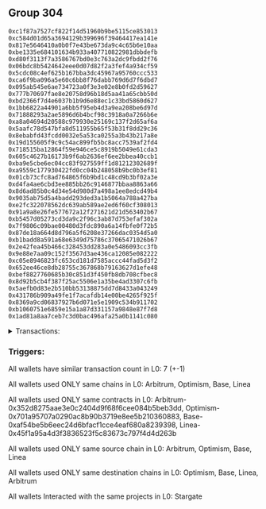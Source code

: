 ## Group 304

```0x323f7120ab03548e78898aa9238a1677aa6e2597
0xc1f87a7527cf822f14d51960b9be5115ce853013
0xc584d01d65a3694129b399696f39464417ea141e
0x817e5646410a0b0f7e43be673da9c4c65b6e10aa
0xbe1335e684101634b933a407710822981dbbdefb
0xd80f3113f7a3586767bd0e3c763a2dc9fbdd2f76
0x06bdc8b5424642eee0d07d82f2a3fef4a934cf59
0x5cdc08c4ef625b167bba3dc45967a95760ccc533
0xca6f9ba096a5e60c6bb8f76dabb769d6d7f6dbd7
0x095ab545e6ae734723a0f3e3e02e8b0fd2d59627
0x777b70697fae8e20758d96b18d5aa41a65cbb50d
0xbd2366f7d4e6037b1b9d6e88ec1c33bd5860d627
0x1bb6822a44901a6bb5f95eb4d3a9ea208be6d97d
0x71888293a2ae5896d6b4bcf98c3918a0a7266b6e
0xa8a04694d20588c979930e25169c137f2d65af6a
0x5aafc78d547bfa8d511955b65f53b31f8dd29c36
0x8ebabfd43fcdd0032e5a53ca0255a3b43b217a8e
0x19d155605f9c9c54ac899fb5bc8acc7539af2fd4
0x718515ba12864f59e946ce5c8919b5049e61cda3
0x605c4627b16173b9f6ab2636ef6ee2bbea40ccb1
0xba9e5cbe6ec04cc83f927559ff1d81212302689f
0xa9559c177930422fd0cc04b248058b9bc0b3ef81
0x01cb73cfc8ad764865f6b9bd1c48cd9b3bf02a3e
0xd4fa4ae6cbd3ee885bb26c9146877bbaa8863a66
0x8d6ad85b0c4d34e54d980d7a498a1ee8edcd49b4
0x9035ab75d5a4badd293ded3a1b5064a788a427ba
0xe2fc322078562dc639ab589ae2ed6f60cf308013
0x91a9a8e26fe577672a12f271621d21d563402b67
0xb5457d05273cd3da9c2f96c3ab87d753efaf302a
0x7f9806c09bae00480d3fdc890a6a14fbfe0f72b5
0x87de18a664d8d796a5f6208e37266dac0354d5a0
0xb1badd8a591a68e6349d75786c37065471026b67
0x2e42fea45b466c328453dd283a0e5486093cc3fb
0x9e88e7aa09c152f3567d3ae436ca12085e082222
0xc05e8946823fc653cd181d7585accc44fad5d3f2
0x652ee46ce8db28755c367868b79163627d1efe48
0xbef8827760685b30c851d3f450fb8db708cfbec8
0x8d92b5cb4f387f25ac5506e1a35be4ad3307c6fb
0x5aefb0d83e2b510bb53138875dd7d8433a043249
0x431786b909a49fe1f7acafdb14e00be4265f925f
0x8369a9cd06837927b6d071e5e1909c534b911702
0xb1060751e6859e15a1a87d331157a9848e87f7d8
0x1ad81a8aa7ceb7c3d0bac496afa25a0b1141c080
```
<details>
<summary>Transactions:</summary>

Hashes: 

Wallet: 0x323f7120ab03548e78898aa9238a1677aa6e2597

       Hash: 0x590d074afbc2e161a6086f6b24a7e7e8c83155b427bbc568b51088bdce555eac
         - source chain: Arbitrum
         - destination chain: Optimism
         - project: Stargate
         - contract: 0x352d8275aae3e0c2404d9f68f6cee084b5beb3dd
         - value USD: 26.873463032
       Hash: 0xb8a52ddde5ac13ad6120d5e7b8e89e8455ce8dff015872cb1c84fa93229399cb
         - source chain: Optimism
         - destination chain: Base
         - project: Stargate
         - contract: 0x701a95707a0290ac8b90b3719e8ee5b210360883
         - value USD: 3.206225769
       Hash: 0xb08eef8883ed7bbc4d838285ae373ee41067caeb22d1aa74e2ee37575016a429
         - source chain: Base
         - destination chain: Linea
         - project: Stargate
         - contract: 0xaf54be5b6eec24d6bfacf1cce4eaf680a8239398
         - value USD: 2.433996668
       Hash: 0x043942bb31d4402cf6f6b5e6af5a7bdc5ec04062e3b355039db7102ef20697ce
         - source chain: Linea
         - destination chain: Arbitrum
         - project: Stargate
         - contract: 0x45f1a95a4d3f3836523f5c83673c797f4d4d263b
         - value USD: 1.610073347
       Hash: 0x8ab70dbccffc337d313432db80fd4a971d58b290ce86ab50a3f603ad44d7fc7b
         - source chain: Arbitrum
         - destination chain: Optimism
         - project: Stargate
         - contract: 0x352d8275aae3e0c2404d9f68f6cee084b5beb3dd
         - value USD: 25.708740902
       Hash: 0x55f51e66db78feeabe71429a677e6423a503cfa89527b410ac6316bce706d989
         - source chain: Arbitrum
         - destination chain: Optimism
         - project: Stargate
         - contract: 0x352d8275aae3e0c2404d9f68f6cee084b5beb3dd
         - value USD: 22.807336958
       Hash: 0xe0b057f0d5503d770c955f94fcb70a0b11494814517c496eb81d67a6cb002aca
         - source chain: Arbitrum
         - destination chain: Optimism
         - project: Stargate
         - contract: 0x352d8275aae3e0c2404d9f68f6cee084b5beb3dd
         - value USD: 22.676961016
Wallet: 0xc1f87a7527cf822f14d51960b9be5115ce853013

       Hash:0x52c0ce6532b46405c0050e8069b422ebbca91c9136e49f45b39a5ee54bdae786
         - source chain: Arbitrum
         - destination chain: Optimism
         - project: Stargate
         - contract: 0x352d8275aae3e0c2404d9f68f6cee084b5beb3dd
         - value USD: 20.995734811
       Hash:0x44d86d8d8d148d489e5088d18c49b1687f9c0c60884d3ae4ed340bc5d43a301f
         - source chain: Optimism
         - destination chain: Base
         - project: Stargate
         - contract: 0x701a95707a0290ac8b90b3719e8ee5b210360883
         - value USD: 2.234506156
       Hash:0xe5121a2788b8004754cc06fafba33e2936b8522221054f4c2774eb4ca32060da
         - source chain: Base
         - destination chain: Linea
         - project: Stargate
         - contract: 0xaf54be5b6eec24d6bfacf1cce4eaf680a8239398
         - value USD: 1.462854603
       Hash:0xa08f19a59c6a503b2e40c47956a7d866034d71ea78c3f38626e45543b41dabab
         - source chain: Linea
         - destination chain: Arbitrum
         - project: Stargate
         - contract: 0x45f1a95a4d3f3836523f5c83673c797f4d4d263b
         - value USD: 0.6298302688
       Hash:0x383c680e3f2520cdfeb60a4a6e1a4c9bb79a0c4292e036c998318196cdd66cde
         - source chain: Arbitrum
         - destination chain: Optimism
         - project: Stargate
         - contract: 0x352d8275aae3e0c2404d9f68f6cee084b5beb3dd
         - value USD: 19.015894758
       Hash:0xe028d5c3d32e0bad63565c5ed14511adc1b32bb7c2c94ea12b716edf36cb77d2
         - source chain: Arbitrum
         - destination chain: Optimism
         - project: Stargate
         - contract: 0x352d8275aae3e0c2404d9f68f6cee084b5beb3dd
         - value USD: 16.132587809
       Hash:0x5ec3bdf9521a232c8df95398805e51829fa6b582da841b4ab0cf592d8bec77e3
         - source chain: Arbitrum
         - destination chain: Optimism
         - project: Stargate
         - contract: 0x352d8275aae3e0c2404d9f68f6cee084b5beb3dd
         - value USD: 16.003648463
Wallet: 0xc584d01d65a3694129b399696f39464417ea141e

       Hash:0x95c1cd24eaa6562ccace61a981be52f61994496647bcf01138fea9346e03e1fe
         - source chain: Arbitrum
         - destination chain: Optimism
         - project: Stargate
         - contract: 0x352d8275aae3e0c2404d9f68f6cee084b5beb3dd
         - value USD: 25.771785115
       Hash:0x41ee1599dcde78eef31061b62584a820877e7f268bef8ce0bb25d6eae0b0e9dd
         - source chain: Optimism
         - destination chain: Base
         - project: Stargate
         - contract: 0x701a95707a0290ac8b90b3719e8ee5b210360883
         - value USD: 3.027352365
       Hash:0x1d27fd79512422173af8b3120a4ee873becf6e557356aed9b48f76345d3dcc1f
         - source chain: Base
         - destination chain: Linea
         - project: Stargate
         - contract: 0xaf54be5b6eec24d6bfacf1cce4eaf680a8239398
         - value USD: 2.255235854
       Hash:0x7dd6de84e5a7383ab6739fcb43f7a298b63e9376f6000b12cde1bd4405ba1824
         - source chain: Linea
         - destination chain: Arbitrum
         - project: Stargate
         - contract: 0x45f1a95a4d3f3836523f5c83673c797f4d4d263b
         - value USD: 1.431803314
       Hash:0x7395793c387ec38a5947fbe16574e8445d613f3ec380979c7c53154cc35beb86
         - source chain: Arbitrum
         - destination chain: Optimism
         - project: Stargate
         - contract: 0x352d8275aae3e0c2404d9f68f6cee084b5beb3dd
         - value USD: 23.964100315
       Hash:0xa9dafae0ba0d1a65fee373bfe8869158bac61bd3757fbf1400521baf472914f4
         - source chain: Arbitrum
         - destination chain: Optimism
         - project: Stargate
         - contract: 0x352d8275aae3e0c2404d9f68f6cee084b5beb3dd
         - value USD: 21.080473986
       Hash:0x0e52f6aae3faf8395f506fc484d827ed5d80f8caca688d9adc92b01e0aadc665
         - source chain: Arbitrum
         - destination chain: Optimism
         - project: Stargate
         - contract: 0x352d8275aae3e0c2404d9f68f6cee084b5beb3dd
         - value USD: 20.949960335
Wallet: 0x817e5646410a0b0f7e43be673da9c4c65b6e10aa

       Hash:0xe4e97c2d16c8b30661214eeea06e148c70ad79ff4385fc21506e91393772b5a1
         - source chain: Arbitrum
         - destination chain: Optimism
         - project: Stargate
         - contract: 0x352d8275aae3e0c2404d9f68f6cee084b5beb3dd
         - value USD: 26.846411481
       Hash:0x33a283f424206851b4ce5480c1bd7a04b87307f6298975c87ca9e606edf7ded7
         - source chain: Optimism
         - destination chain: Base
         - project: Stargate
         - contract: 0x701a95707a0290ac8b90b3719e8ee5b210360883
         - value USD: 3.159295786
       Hash:0x06186540f8a78f88091613df37e3dbe5db3ae12aed9001730f24d32ca6ec0085
         - source chain: Base
         - destination chain: Linea
         - project: Stargate
         - contract: 0xaf54be5b6eec24d6bfacf1cce4eaf680a8239398
         - value USD: 2.387097914
       Hash:0x5ccb927e2a252e4b350682abc244f9dad9c04ea40076b906f9b4361f99dd1f9f
         - source chain: Linea
         - destination chain: Arbitrum
         - project: Stargate
         - contract: 0x45f1a95a4d3f3836523f5c83673c797f4d4d263b
         - value USD: 1.565450453
       Hash:0x333cf1b27dbeea32d72b143d341a1ef7246c3a36e7451bf24ee1e2886b8de2e2
         - source chain: Arbitrum
         - destination chain: Optimism
         - project: Stargate
         - contract: 0x352d8275aae3e0c2404d9f68f6cee084b5beb3dd
         - value USD: 25.866761581
       Hash:0x6d9d776c35814aa707609d7e8ce212715d62566e9b4b7f0603bef763baa28e66
         - source chain: Arbitrum
         - destination chain: Optimism
         - project: Stargate
         - contract: 0x352d8275aae3e0c2404d9f68f6cee084b5beb3dd
         - value USD: 22.972108893
       Hash:0x7d8405d89660844e7ee60ff1f38170c817372af36ee4a7c94565e90fb3eda95e
         - source chain: Arbitrum
         - destination chain: Optimism
         - project: Stargate
         - contract: 0x352d8275aae3e0c2404d9f68f6cee084b5beb3dd
         - value USD: 22.837607206
Wallet: 0xbe1335e684101634b933a407710822981dbbdefb

       Hash:0xf6d229c5968fea947e5fddad7a37178100baaabcc220aab63fc583aae651c512
         - source chain: Arbitrum
         - destination chain: Optimism
         - project: Stargate
         - contract: 0x352d8275aae3e0c2404d9f68f6cee084b5beb3dd
         - value USD: 23.895632651
       Hash:0x700216c4afd3fb7ef1fbc3688776c006e5e0a5c45de9df2f6b82acd3137ce6a3
         - source chain: Optimism
         - destination chain: Base
         - project: Stargate
         - contract: 0x701a95707a0290ac8b90b3719e8ee5b210360883
         - value USD: 2.746605771
       Hash:0x72bb8a6fc7f9068873db2fa70cc8ddd396184e596538ab9e1511ed516d479b83
         - source chain: Base
         - destination chain: Linea
         - project: Stargate
         - contract: 0xaf54be5b6eec24d6bfacf1cce4eaf680a8239398
         - value USD: 1.974649261
       Hash:0xdb5525b5fc60728b9b45d010cb10dab0c7504701d070760c582b99ed0db37ece
         - source chain: Linea
         - destination chain: Arbitrum
         - project: Stargate
         - contract: 0x45f1a95a4d3f3836523f5c83673c797f4d4d263b
         - value USD: 1.157271036
       Hash:0x08a1d606bf294d632f53b84cf9362bb404f55912044edd3d4607687963845184
         - source chain: Arbitrum
         - destination chain: Optimism
         - project: Stargate
         - contract: 0x352d8275aae3e0c2404d9f68f6cee084b5beb3dd
         - value USD: 23.719011815
       Hash:0xfe68974e4dfd32a365963a3e7796f1afdbd3659c14fc2c0dd54d2919a5db3af8
         - source chain: Arbitrum
         - destination chain: Optimism
         - project: Stargate
         - contract: 0x352d8275aae3e0c2404d9f68f6cee084b5beb3dd
         - value USD: 20.83012621
       Hash:0x52293aae1c8554e3c8a64c3f0092ec3b9ad9868cc05e9c75df6adefcb41cbcba
         - source chain: Arbitrum
         - destination chain: Optimism
         - project: Stargate
         - contract: 0x352d8275aae3e0c2404d9f68f6cee084b5beb3dd
         - value USD: 20.696308966
Wallet: 0xd80f3113f7a3586767bd0e3c763a2dc9fbdd2f76

       Hash:0x11abfa4d7607ddc42580d987574bbbd6bb52097669f131de6fe845b143b76045
         - source chain: Arbitrum
         - destination chain: Optimism
         - project: Stargate
         - contract: 0x352d8275aae3e0c2404d9f68f6cee084b5beb3dd
         - value USD: 24.281188054
       Hash:0x7928f6fcfe7a766860146099c2121ff52707de686aab1f60517186da1ef7e853
         - source chain: Optimism
         - destination chain: Base
         - project: Stargate
         - contract: 0x701a95707a0290ac8b90b3719e8ee5b210360883
         - value USD: 2.735198804
       Hash:0x1229a22e7d3c7948f5323493dbfeb6696e7ab78dae672aadde9cac16f578ec55
         - source chain: Base
         - destination chain: Linea
         - project: Stargate
         - contract: 0xaf54be5b6eec24d6bfacf1cce4eaf680a8239398
         - value USD: 1.963242293
       Hash:0x7221dd90ae89ea2ea17a73ce7bff7112b65615f395d41c02a1bd4724e7306717
         - source chain: Linea
         - destination chain: Arbitrum
         - project: Stargate
         - contract: 0x45f1a95a4d3f3836523f5c83673c797f4d4d263b
         - value USD: 1.145864069
       Hash:0xea82701f3d69624deeafcb185ed8d39690c95002f614c258b877c9b107d44ce3
         - source chain: Arbitrum
         - destination chain: Optimism
         - project: Stargate
         - contract: 0x352d8275aae3e0c2404d9f68f6cee084b5beb3dd
         - value USD: 22.342396187
       Hash:0xcf88ff1128c4f7e2b10b6a79c2bc01f61c550c5e5c86307549520ffcd54ecac2
         - source chain: Arbitrum
         - destination chain: Optimism
         - project: Stargate
         - contract: 0x352d8275aae3e0c2404d9f68f6cee084b5beb3dd
         - value USD: 19.449172441
       Hash:0xfa1b7e0dda6233beefb881a8b7331fac106af3170fcc320543219ba915a9e000
         - source chain: Arbitrum
         - destination chain: Optimism
         - project: Stargate
         - contract: 0x352d8275aae3e0c2404d9f68f6cee084b5beb3dd
         - value USD: 19.316191356
Wallet: 0x06bdc8b5424642eee0d07d82f2a3fef4a934cf59

       Hash:0x37dedb3ed7511cd54ef918bb6c4e4bddf055895716de8294baf40f3dba6c25d3
         - source chain: Arbitrum
         - destination chain: Optimism
         - project: Stargate
         - contract: 0x352d8275aae3e0c2404d9f68f6cee084b5beb3dd
         - value USD: 20.555580598
       Hash:0x8e76b89e706a468f89c96a87adb9a3d6a425caf3cfa2f2271ae5b690c07af26a
         - source chain: Optimism
         - destination chain: Base
         - project: Stargate
         - contract: 0x701a95707a0290ac8b90b3719e8ee5b210360883
         - value USD: 2.366368216
       Hash:0x04f4637eeb0dd737ba26249a3b0f89a37bd185acaf099cd389a5cf6921843a55
         - source chain: Base
         - destination chain: Linea
         - project: Stargate
         - contract: 0xaf54be5b6eec24d6bfacf1cce4eaf680a8239398
         - value USD: 1.594654668
       Hash:0xc56301d6322015b30ff96cd3a4cf94fc8507ab2fbfe18661b78ebc311b7cb5ec
         - source chain: Linea
         - destination chain: Arbitrum
         - project: Stargate
         - contract: 0x45f1a95a4d3f3836523f5c83673c797f4d4d263b
         - value USD: 0.7615373429
       Hash:0x2987a16328f495587d9bb1e02060ca4f6985b40ca63012bf95bcb9a96c8c2964
         - source chain: Arbitrum
         - destination chain: Optimism
         - project: Stargate
         - contract: 0x352d8275aae3e0c2404d9f68f6cee084b5beb3dd
         - value USD: 22.712739256
       Hash:0x9a33547348b33bceba88dd21f660e2026ca30572e3956538287e6d76708cf73a
         - source chain: Arbitrum
         - destination chain: Optimism
         - project: Stargate
         - contract: 0x352d8275aae3e0c2404d9f68f6cee084b5beb3dd
         - value USD: 19.809027565
       Hash:0x032ede5c970e2b236578963f42b9f2a57a5ca65b43856f19a40d0c942f4a28fc
         - source chain: Arbitrum
         - destination chain: Optimism
         - project: Stargate
         - contract: 0x352d8275aae3e0c2404d9f68f6cee084b5beb3dd
         - value USD: 19.678912419
Wallet: 0x5cdc08c4ef625b167bba3dc45967a95760ccc533

       Hash:0xa83f7c8aefa93f696a7d33358f5fca5472653a7e338ad6c51153adc7c5fc5542
         - source chain: Arbitrum
         - destination chain: Optimism
         - project: Stargate
         - contract: 0x352d8275aae3e0c2404d9f68f6cee084b5beb3dd
         - value USD: 17.526019439
       Hash:0xd1ee08ca97de3dab9e16ff127945b01848e610126a847d92e792e9b9e858b762
         - source chain: Optimism
         - destination chain: Base
         - project: Stargate
         - contract: 0x701a95707a0290ac8b90b3719e8ee5b210360883
         - value USD: 1.895489853
       Hash:0x2ae2563cabe69ecd08781f4c1eb6f4ede8672df3eec997643de6332615d4d37d
         - source chain: Base
         - destination chain: Linea
         - project: Stargate
         - contract: 0xaf54be5b6eec24d6bfacf1cce4eaf680a8239398
         - value USD: 1.12405528
       Hash:0x5873becba5835f24abcbf034f02b4c679753fca9980a87ab746f6cd350749724
         - source chain: Linea
         - destination chain: Arbitrum
         - project: Stargate
         - contract: 0x45f1a95a4d3f3836523f5c83673c797f4d4d263b
         - value USD: 0.3013046784
       Hash:0x1b9532dae91b45a4c1520f1fd9e90bfb6b38b99d5761045b22233002248787cf
         - source chain: Arbitrum
         - destination chain: Optimism
         - project: Stargate
         - contract: 0x352d8275aae3e0c2404d9f68f6cee084b5beb3dd
         - value USD: 15.734633724
       Hash:0xa4b0134929eca840abdc482a8813ea7ea7e6aef83024d9d57ad92db53831213e
         - source chain: Arbitrum
         - destination chain: Optimism
         - project: Stargate
         - contract: 0x352d8275aae3e0c2404d9f68f6cee084b5beb3dd
         - value USD: 12.85182746
       Hash:0x425f65e9f740b25bc5e5889caac3d0e7170cce5efe691b31b6f483edd51f1f23
         - source chain: Arbitrum
         - destination chain: Optimism
         - project: Stargate
         - contract: 0x352d8275aae3e0c2404d9f68f6cee084b5beb3dd
         - value USD: 12.724133466
Wallet: 0xca6f9ba096a5e60c6bb8f76dabb769d6d7f6dbd7

       Hash:0xc9e2d0505849f5fada08a660a8056be9e216b0f19d8f9099e556b9dfb2cb23e0
         - source chain: Arbitrum
         - destination chain: Optimism
         - project: Stargate
         - contract: 0x352d8275aae3e0c2404d9f68f6cee084b5beb3dd
         - value USD: 22.865761728
       Hash:0x9a192615fa45ad357ca27e8dec6f2500e1d36bff19d91ff55dd2795a97c47c65
         - source chain: Optimism
         - destination chain: Base
         - project: Stargate
         - contract: 0x701a95707a0290ac8b90b3719e8ee5b210360883
         - value USD: 2.626739625
       Hash:0xc8c3e92add35fd2a4d37549f93aa8e232f682965d86f01ccfa056b84f75ac540
         - source chain: Base
         - destination chain: Linea
         - project: Stargate
         - contract: 0xaf54be5b6eec24d6bfacf1cce4eaf680a8239398
         - value USD: 1.854845109
       Hash:0x9bcd574a5ef6ee89ee30b6e39fd3e06104903fd2dadbb7366994f7cb64099f5d
         - source chain: Linea
         - destination chain: Arbitrum
         - project: Stargate
         - contract: 0x45f1a95a4d3f3836523f5c83673c797f4d4d263b
         - value USD: 1.037528879
       Hash:0x44e990d62e164ef47b3ce09bbaa5ca8ff6d423400ccf1fa235e14a9f25cf9bea
         - source chain: Arbitrum
         - destination chain: Optimism
         - project: Stargate
         - contract: 0x352d8275aae3e0c2404d9f68f6cee084b5beb3dd
         - value USD: 26.208456362
       Hash:0xa32b58d863541ad1de7e590b98f8000828bf1516890af110eda9cb98174e0f1f
         - source chain: Arbitrum
         - destination chain: Optimism
         - project: Stargate
         - contract: 0x352d8275aae3e0c2404d9f68f6cee084b5beb3dd
         - value USD: 23.322496335
       Hash:0xfb37d68df115686e63386ba8baf726030b15eccd2ba6674f6c7cec327f3c04d9
         - source chain: Arbitrum
         - destination chain: Optimism
         - project: Stargate
         - contract: 0x352d8275aae3e0c2404d9f68f6cee084b5beb3dd
         - value USD: 23.190796573
Wallet: 0x095ab545e6ae734723a0f3e3e02e8b0fd2d59627

       Hash:0x42630fd6078896e8e9a967f4dac309a1c16a6d8e240e2bea3882b2485edb43bc
         - source chain: Arbitrum
         - destination chain: Optimism
         - project: Stargate
         - contract: 0x352d8275aae3e0c2404d9f68f6cee084b5beb3dd
         - value USD: 24.501743166
       Hash:0xe476d18ab11bf4058ebc03b310cdc8b9e9708d667285321d8386ecca5a500967
         - source chain: Optimism
         - destination chain: Base
         - project: Stargate
         - contract: 0x701a95707a0290ac8b90b3719e8ee5b210360883
         - value USD: 2.837799514
       Hash:0x91bda7407f18c581fa11f5a366a8ea34ddf858229f7516324e04d66c3f801483
         - source chain: Base
         - destination chain: Linea
         - project: Stargate
         - contract: 0xaf54be5b6eec24d6bfacf1cce4eaf680a8239398
         - value USD: 2.065781009
       Hash:0x81a22e69eaacdfd6afe86ff635fa489885b2378976bc7e547ef61c8ec454a6b0
         - source chain: Linea
         - destination chain: Arbitrum
         - project: Stargate
         - contract: 0x45f1a95a4d3f3836523f5c83673c797f4d4d263b
         - value USD: 1.244917935
       Hash:0x78d8ff991c24b34e9a2d3571b6578f1f5a8c52caf689a9f6c3bc302842476d44
         - source chain: Arbitrum
         - destination chain: Optimism
         - project: Stargate
         - contract: 0x352d8275aae3e0c2404d9f68f6cee084b5beb3dd
         - value USD: 24.922939886
       Hash:0x16bc3c1d508c367d75d8071ba887f26dc36465f37c60828a274266705d8c389f
         - source chain: Arbitrum
         - destination chain: Optimism
         - project: Stargate
         - contract: 0x352d8275aae3e0c2404d9f68f6cee084b5beb3dd
         - value USD: 22.025246954
       Hash:0x47501dfe1a245577e6f37d8bafc2ee309a954b4ee73fd33a05e4b5261a6d5c7b
         - source chain: Arbitrum
         - destination chain: Optimism
         - project: Stargate
         - contract: 0x352d8275aae3e0c2404d9f68f6cee084b5beb3dd
         - value USD: 21.891104578
Wallet: 0x777b70697fae8e20758d96b18d5aa41a65cbb50d

       Hash:0x777fa2df03b0bceacecfb4a169479878b401c0e0a251ec51ca74b50100480cbc
         - source chain: Arbitrum
         - destination chain: Optimism
         - project: Stargate
         - contract: 0x352d8275aae3e0c2404d9f68f6cee084b5beb3dd
         - value USD: 24.002068461
       Hash:0x4951cbde032ecd96e7d00797f455a10bb7db1e86e4d93f66b48da77b042c7afb
         - source chain: Optimism
         - destination chain: Base
         - project: Stargate
         - contract: 0x701a95707a0290ac8b90b3719e8ee5b210360883
         - value USD: 2.715701569
       Hash:0xb2d5f61b1e74343612a12cb406e159d5672cbdbadc142aa4442d2350969ab12f
         - source chain: Base
         - destination chain: Linea
         - project: Stargate
         - contract: 0xaf54be5b6eec24d6bfacf1cce4eaf680a8239398
         - value USD: 1.943776056
       Hash:0xe3def242d7e941abe199a5483822d044f689e4aecfea1b3a55bcc66a436096b5
         - source chain: Linea
         - destination chain: Arbitrum
         - project: Stargate
         - contract: 0x45f1a95a4d3f3836523f5c83673c797f4d4d263b
         - value USD: 1.123005974
       Hash:0xc8710e8d26d6662e272692276d5a1a785d446f0cc43c0b11838c09004c9e38dc
         - source chain: Arbitrum
         - destination chain: Optimism
         - project: Stargate
         - contract: 0x352d8275aae3e0c2404d9f68f6cee084b5beb3dd
         - value USD: 24.641188712
       Hash:0x3a9b2c35ce4667549dc905f212c1c84f274e54d8dc26b7b1e3cc4e2f5c4818f1
         - source chain: Arbitrum
         - destination chain: Optimism
         - project: Stargate
         - contract: 0x352d8275aae3e0c2404d9f68f6cee084b5beb3dd
         - value USD: 21.755419269
       Hash:0xca6c78353019f777e9a96090cd90e597eb69e3ddc9a1795e2ee8979c23d8cc1d
         - source chain: Arbitrum
         - destination chain: Optimism
         - project: Stargate
         - contract: 0x352d8275aae3e0c2404d9f68f6cee084b5beb3dd
         - value USD: 21.624537925
Wallet: 0xbd2366f7d4e6037b1b9d6e88ec1c33bd5860d627

       Hash:0xa97156bc7cb1b2031c894c59bbaaf7e8fe718672af585fc198c999ec14c9c4c1
         - source chain: Arbitrum
         - destination chain: Optimism
         - project: Stargate
         - contract: 0x352d8275aae3e0c2404d9f68f6cee084b5beb3dd
         - value USD: 22.463670887
       Hash:0xecf0d6282ebb345b9e060a1c2c56d17d2e7a882bb009a68f6db0044aa0520656
         - source chain: Optimism
         - destination chain: Base
         - project: Stargate
         - contract: 0x701a95707a0290ac8b90b3719e8ee5b210360883
         - value USD: 2.54109438
       Hash:0x8af8013cb26cd1ab7e3db01e3527146019432ce60f5009550ece279b8101e94a
         - source chain: Base
         - destination chain: Linea
         - project: Stargate
         - contract: 0xaf54be5b6eec24d6bfacf1cce4eaf680a8239398
         - value USD: 1.769261858
       Hash:0x8916859f6bbeb1979d0357ed669d51fc93edf4bbdc36849bcf6eff85764a58a9
         - source chain: Linea
         - destination chain: Arbitrum
         - project: Stargate
         - contract: 0x45f1a95a4d3f3836523f5c83673c797f4d4d263b
         - value USD: 0.9501054079
       Hash:0x628d9fe80aa6022e69de1024fb4a6d87b3977689366baa557283c7bb802872ed
         - source chain: Arbitrum
         - destination chain: Optimism
         - project: Stargate
         - contract: 0x352d8275aae3e0c2404d9f68f6cee084b5beb3dd
         - value USD: 22.057081839
       Hash:0x4e646c0dcb82981216e243f418c7b5e6f5b56f0f1de1b3bd13b6a4731946d583
         - source chain: Arbitrum
         - destination chain: Optimism
         - project: Stargate
         - contract: 0x352d8275aae3e0c2404d9f68f6cee084b5beb3dd
         - value USD: 19.155763171
       Hash:0x1cf6430f7284fc598c614f7eda10a74f09b0c49d253c3be1c74c80c0ffb87c2e
         - source chain: Arbitrum
         - destination chain: Optimism
         - project: Stargate
         - contract: 0x352d8275aae3e0c2404d9f68f6cee084b5beb3dd
         - value USD: 19.011766799
Wallet: 0x1bb6822a44901a6bb5f95eb4d3a9ea208be6d97d

       Hash:0x946e2dea89cfa3cdabd7de2290ef589e7202ec21e05e35c940bf3c3f0af287fb
         - source chain: Arbitrum
         - destination chain: Optimism
         - project: Stargate
         - contract: 0x352d8275aae3e0c2404d9f68f6cee084b5beb3dd
         - value USD: 22.388606377
       Hash:0xac6a9d5485198ba1266246d4eda2d5285fc0a73a47e80f52741949eb0c3cf099
         - source chain: Optimism
         - destination chain: Base
         - project: Stargate
         - contract: 0x701a95707a0290ac8b90b3719e8ee5b210360883
         - value USD: 2.558832312
       Hash:0xdca5d96e622859a71720b5834c557f284b2ab544066577a86b31728d256ebfe2
         - source chain: Base
         - destination chain: Linea
         - project: Stargate
         - contract: 0xaf54be5b6eec24d6bfacf1cce4eaf680a8239398
         - value USD: 1.786992253
       Hash:0x2a3d0e8440f0e1e6c8cc1a95eb2ca9137fbafdce354c94bf83d382eacd9e55a5
         - source chain: Linea
         - destination chain: Arbitrum
         - project: Stargate
         - contract: 0x45f1a95a4d3f3836523f5c83673c797f4d4d263b
         - value USD: 0.9678358024
       Hash:0x5beefbcc363813ba0a5591bf34ce1eb0799e85d56df2a661b9b0d1b261c183a6
         - source chain: Arbitrum
         - destination chain: Optimism
         - project: Stargate
         - contract: 0x352d8275aae3e0c2404d9f68f6cee084b5beb3dd
         - value USD: 21.712424439
       Hash:0xd38531634d281e53b77874369b252935204fac583b0c410d85eea6a5ad222bb1
         - source chain: Arbitrum
         - destination chain: Optimism
         - project: Stargate
         - contract: 0x352d8275aae3e0c2404d9f68f6cee084b5beb3dd
         - value USD: 18.812493993
       Hash:0x1e2e96f0ca1941cfd3d7b5c50f09b2d345ffca1630ca975258a2f548be8a6419
         - source chain: Arbitrum
         - destination chain: Optimism
         - project: Stargate
         - contract: 0x352d8275aae3e0c2404d9f68f6cee084b5beb3dd
         - value USD: 18.669191731
Wallet: 0x71888293a2ae5896d6b4bcf98c3918a0a7266b6e

       Hash:0xec6f7cb07c7311e455b44ddedf2e84888d8868c16d70d4bcfb207ffc0c3ff86f
         - source chain: Arbitrum
         - destination chain: Optimism
         - project: Stargate
         - contract: 0x352d8275aae3e0c2404d9f68f6cee084b5beb3dd
         - value USD: 19.475678471
       Hash:0xbe739657f5f28e603801747c63f67c169d069ef4faebef8a3561179bfb3bd38d
         - source chain: Optimism
         - destination chain: Base
         - project: Stargate
         - contract: 0x701a95707a0290ac8b90b3719e8ee5b210360883
         - value USD: 2.097524544
       Hash:0x4beb73c329e943569435b434fba707c94fb4314ea91cb4a3fc120c351af50711
         - source chain: Base
         - destination chain: Linea
         - project: Stargate
         - contract: 0xaf54be5b6eec24d6bfacf1cce4eaf680a8239398
         - value USD: 1.325970997
       Hash:0x6c04d5208b5bf64b833c3b728b78a6c0b1d9b6371c2f790ec07a77e4e113eb5e
         - source chain: Linea
         - destination chain: Arbitrum
         - project: Stargate
         - contract: 0x45f1a95a4d3f3836523f5c83673c797f4d4d263b
         - value USD: 0.505541884
       Hash:0x6897a6b7357c698de91204633b64702ed17dc710d8ddd51b90713aa79db8ee06
         - source chain: Arbitrum
         - destination chain: Optimism
         - project: Stargate
         - contract: 0x352d8275aae3e0c2404d9f68f6cee084b5beb3dd
         - value USD: 20.779048705
       Hash:0xe2f8ae63c7610e57b08606a633472cf92a9a281ff334fe190eca2c3416999077
         - source chain: Arbitrum
         - destination chain: Optimism
         - project: Stargate
         - contract: 0x352d8275aae3e0c2404d9f68f6cee084b5beb3dd
         - value USD: 17.893430869
       Hash:0xcf3486242ccfd40e7afa50cb4876ca32672c47c3f0854cf0068a5c7f49cf8061
         - source chain: Arbitrum
         - destination chain: Optimism
         - project: Stargate
         - contract: 0x352d8275aae3e0c2404d9f68f6cee084b5beb3dd
         - value USD: 17.764474771
Wallet: 0xa8a04694d20588c979930e25169c137f2d65af6a

       Hash:0x2196fcea3564a95a05f1f1aa7c27254a48591f7ad9a4cd24d9747b0728969291
         - source chain: Arbitrum
         - destination chain: Optimism
         - project: Stargate
         - contract: 0x352d8275aae3e0c2404d9f68f6cee084b5beb3dd
         - value USD: 25.469615052
       Hash:0x6f8877a814efd15dddcdcdd9004a8aacf6efce76c03b04364004a5863e462262
         - source chain: Optimism
         - destination chain: Base
         - project: Stargate
         - contract: 0x701a95707a0290ac8b90b3719e8ee5b210360883
         - value USD: 3.055667934
       Hash:0x345acb7c69e03209970d8eba6b4e54df97a47326047d86040cde81d87e749e2b
         - source chain: Base
         - destination chain: Linea
         - project: Stargate
         - contract: 0xaf54be5b6eec24d6bfacf1cce4eaf680a8239398
         - value USD: 2.283536291
       Hash:0x2c3b781a61ba030b6ff253a4e8f14f66241e3f61446292a2e953130be04d2063
         - source chain: Linea
         - destination chain: Arbitrum
         - project: Stargate
         - contract: 0x45f1a95a4d3f3836523f5c83673c797f4d4d263b
         - value USD: 1.458512366
       Hash:0x0d1f2ffbb76c4eb852cb4ef10bb5a29b1ab9be4faa101c247a5f38f0706ed095
         - source chain: Arbitrum
         - destination chain: Optimism
         - project: Stargate
         - contract: 0x352d8275aae3e0c2404d9f68f6cee084b5beb3dd
         - value USD: 26.263675247
       Hash:0x18de79fe648faf4a408d702f48287152eb90dd76145b959c9cb1f98cc45a36f8
         - source chain: Arbitrum
         - destination chain: Optimism
         - project: Stargate
         - contract: 0x352d8275aae3e0c2404d9f68f6cee084b5beb3dd
         - value USD: 23.354784465
       Hash:0x667244e7cc5bc538f78664568c5551328ad8c031c594e7f75ae08d8f4a5cd96a
         - source chain: Arbitrum
         - destination chain: Optimism
         - project: Stargate
         - contract: 0x352d8275aae3e0c2404d9f68f6cee084b5beb3dd
         - value USD: 23.207033586
Wallet: 0x5aafc78d547bfa8d511955b65f53b31f8dd29c36

       Hash:0xb9b42b1a8d36cb371636c557cb2eb334b7ab7fdfb31d0fd686a150922152b7a9
         - source chain: Arbitrum
         - destination chain: Optimism
         - project: Stargate
         - contract: 0x352d8275aae3e0c2404d9f68f6cee084b5beb3dd
         - value USD: 23.500871222
       Hash:0x089f0963214e295e4604c50c084c648f3a12c802054e03aa5f9cbeec0788478d
         - source chain: Optimism
         - destination chain: Base
         - project: Stargate
         - contract: 0x701a95707a0290ac8b90b3719e8ee5b210360883
         - value USD: 2.745300714
       Hash:0xd00418b32ea4c562f711354ef1dfda8922a2fc1fd5693241dffce5b8b1fd7b7d
         - source chain: Base
         - destination chain: Linea
         - project: Stargate
         - contract: 0xaf54be5b6eec24d6bfacf1cce4eaf680a8239398
         - value USD: 1.973347378
       Hash:0x2a588006c74128b10c7c2f709fabdfe7469aa22b874c790f6ee71be3e25545ed
         - source chain: Linea
         - destination chain: Arbitrum
         - project: Stargate
         - contract: 0x45f1a95a4d3f3836523f5c83673c797f4d4d263b
         - value USD: 1.148834035
       Hash:0xd84dd0eaf4774239f82eea6b4ccfd680cfdb1bd98c5382fd1158f741f4e86b7c
         - source chain: Arbitrum
         - destination chain: Optimism
         - project: Stargate
         - contract: 0x352d8275aae3e0c2404d9f68f6cee084b5beb3dd
         - value USD: 23.294723142
       Hash:0x59bb89d46e738b6ea43b0cf9e7f7d95c8fb5bf42d5f03bb5639f864a20876386
         - source chain: Arbitrum
         - destination chain: Optimism
         - project: Stargate
         - contract: 0x352d8275aae3e0c2404d9f68f6cee084b5beb3dd
         - value USD: 20.405810994
       Hash:0x5ae21b28997a8837a67a5cf0f7ad24076ae69e90d7f4ae5467f6910b100019c8
         - source chain: Arbitrum
         - destination chain: Optimism
         - project: Stargate
         - contract: 0x352d8275aae3e0c2404d9f68f6cee084b5beb3dd
         - value USD: 20.272523818
Wallet: 0x8ebabfd43fcdd0032e5a53ca0255a3b43b217a8e

       Hash:0xe11449748a20fc97cb09fce023d171aed411ca7a7326eadda5dbd5d237a64013
         - source chain: Arbitrum
         - destination chain: Optimism
         - project: Stargate
         - contract: 0x352d8275aae3e0c2404d9f68f6cee084b5beb3dd
         - value USD: 24.866868276
       Hash:0xd5bf9c116764b1154b0479887b00a51f9e0d928209a62628cc6ec0c4ced3e4e6
         - source chain: Optimism
         - destination chain: Base
         - project: Stargate
         - contract: 0x701a95707a0290ac8b90b3719e8ee5b210360883
         - value USD: 2.898052368
       Hash:0x1c7db510a6ae1df6e00fe98210c8e4e38d1fc679593be20976c7ed90191bada8
         - source chain: Base
         - destination chain: Linea
         - project: Stargate
         - contract: 0xaf54be5b6eec24d6bfacf1cce4eaf680a8239398
         - value USD: 2.126008555
       Hash:0x4169b4e05e63b33d913974bfa2eaaeb7c80436c218a9ea3f9f3bfa65c73eb7e0
         - source chain: Linea
         - destination chain: Arbitrum
         - project: Stargate
         - contract: 0x45f1a95a4d3f3836523f5c83673c797f4d4d263b
         - value USD: 1.296782156
       Hash:0x9908234375e2122fc57285b7dfabff004f90778d81bc72d25bb2d10962e17899
         - source chain: Arbitrum
         - destination chain: Optimism
         - project: Stargate
         - contract: 0x352d8275aae3e0c2404d9f68f6cee084b5beb3dd
         - value USD: 26.391801729
       Hash:0xa089442aedb48c2d4e1b8ae00b12ce6fe8f4ceccc6831302297f5bcd62ba655d
         - source chain: Arbitrum
         - destination chain: Optimism
         - project: Stargate
         - contract: 0x352d8275aae3e0c2404d9f68f6cee084b5beb3dd
         - value USD: 23.486980959
       Hash:0x33bec837c28eb6ce0906ff93b4927db8d5b42ec69e496a1d5e1a4286fdcf4462
         - source chain: Arbitrum
         - destination chain: Optimism
         - project: Stargate
         - contract: 0x352d8275aae3e0c2404d9f68f6cee084b5beb3dd
         - value USD: 23.339166979
Wallet: 0x19d155605f9c9c54ac899fb5bc8acc7539af2fd4

       Hash:0xf48e782150ef12c88a8cdfc29e0708ce3bbd4fc0c135cdf4d8f78549488f419c
         - source chain: Arbitrum
         - destination chain: Optimism
         - project: Stargate
         - contract: 0x352d8275aae3e0c2404d9f68f6cee084b5beb3dd
         - value USD: 18.167431519
       Hash:0x60d9d51e3df91091863654968cc8c9afe483df46baceee8a26cf4f3f3609ba7d
         - source chain: Optimism
         - destination chain: Base
         - project: Stargate
         - contract: 0x701a95707a0290ac8b90b3719e8ee5b210360883
         - value USD: 1.981429204
       Hash:0xe532c75e179d0958db9ece65f6220753555c0ace2e6d1f8c8ec92915e99bb06f
         - source chain: Base
         - destination chain: Linea
         - project: Stargate
         - contract: 0xaf54be5b6eec24d6bfacf1cce4eaf680a8239398
         - value USD: 1.209948503
       Hash:0x81f1ff83beb2e14ad97bae54d80a00585f3736b4e6df62cae359ba05d5736591
         - source chain: Linea
         - destination chain: Arbitrum
         - project: Stargate
         - contract: 0x45f1a95a4d3f3836523f5c83673c797f4d4d263b
         - value USD: 0.381280053
       Hash:0xca24d99379772b35bd71328ee051f289d3797768b46e34912b877510c2e93ac5
         - source chain: Arbitrum
         - destination chain: Optimism
         - project: Stargate
         - contract: 0x352d8275aae3e0c2404d9f68f6cee084b5beb3dd
         - value USD: 16.908328118
       Hash:0xb7038e4db628213dd5b731d16ec089123e27810d6ef4de35b2d289b11d6ec5c1
         - source chain: Arbitrum
         - destination chain: Optimism
         - project: Stargate
         - contract: 0x352d8275aae3e0c2404d9f68f6cee084b5beb3dd
         - value USD: 14.01227838
       Hash:0x9a085bea945812c83a1232445f06c6ced5aa7b67615c0940436e058e87c5dba6
         - source chain: Arbitrum
         - destination chain: Optimism
         - project: Stargate
         - contract: 0x352d8275aae3e0c2404d9f68f6cee084b5beb3dd
         - value USD: 13.874181946
Wallet: 0x718515ba12864f59e946ce5c8919b5049e61cda3

       Hash:0xc38419b7320ebd2ad013a999c6aeb5f97373722b38825acdfe34d33ef3e0d421
         - source chain: Arbitrum
         - destination chain: Optimism
         - project: Stargate
         - contract: 0x352d8275aae3e0c2404d9f68f6cee084b5beb3dd
         - value USD: 24.116116947
       Hash:0xb2054bb04c03ee366451232863a9da85972972b5693add3d0d06bc2abe6563b3
         - source chain: Optimism
         - destination chain: Base
         - project: Stargate
         - contract: 0x701a95707a0290ac8b90b3719e8ee5b210360883
         - value USD: 2.840770597
       Hash:0x6f2020e56f520e59bd4ee45f0b134480de6ec224d5ae290d56231ffe523606ff
         - source chain: Base
         - destination chain: Linea
         - project: Stargate
         - contract: 0xaf54be5b6eec24d6bfacf1cce4eaf680a8239398
         - value USD: 2.068756739
       Hash:0x5d52529b1435a4d24d5988ece4e141e89b93fde15f09a82f3f8183af2b6b8d32
         - source chain: Linea
         - destination chain: Arbitrum
         - project: Stargate
         - contract: 0x45f1a95a4d3f3836523f5c83673c797f4d4d263b
         - value USD: 1.244181401
       Hash:0x988847f1c3055a9da58c10d938a7434fdc4ab5dba523c6f14b7a2bca9782f688
         - source chain: Arbitrum
         - destination chain: Optimism
         - project: Stargate
         - contract: 0x352d8275aae3e0c2404d9f68f6cee084b5beb3dd
         - value USD: 24.22084503
       Hash:0xcf39f71ce98029b49e4e8f816ae8cce44b911e9b3da1a608d0f5b9b6ff2c9e5d
         - source chain: Arbitrum
         - destination chain: Optimism
         - project: Stargate
         - contract: 0x352d8275aae3e0c2404d9f68f6cee084b5beb3dd
         - value USD: 21.317223178
       Hash:0x0d6bb7c0f2c2e2201e407c0f0ef6935b25ff1303d94b95c62f8a4bd3f3d04be4
         - source chain: Arbitrum
         - destination chain: Optimism
         - project: Stargate
         - contract: 0x352d8275aae3e0c2404d9f68f6cee084b5beb3dd
         - value USD: 21.171144474
Wallet: 0x605c4627b16173b9f6ab2636ef6ee2bbea40ccb1

       Hash:0x1af52cef3b31eb3520a779681fdee5cfbc7f3792e390fbe8537fc683a7c6a902
         - source chain: Arbitrum
         - destination chain: Optimism
         - project: Stargate
         - contract: 0x352d8275aae3e0c2404d9f68f6cee084b5beb3dd
         - value USD: 21.315006836
       Hash:0xce6372cd3b54f5d692fd0dea5f621d7f56241da268680a97e84729321699d14c
         - source chain: Optimism
         - destination chain: Base
         - project: Stargate
         - contract: 0x701a95707a0290ac8b90b3719e8ee5b210360883
         - value USD: 2.382363343
       Hash:0x3bd96aae78ab78cd3d3e703ab3d7e909381b8d96e84d25cbb9d7842c3b6ef694
         - source chain: Base
         - destination chain: Linea
         - project: Stargate
         - contract: 0xaf54be5b6eec24d6bfacf1cce4eaf680a8239398
         - value USD: 1.610618223
       Hash:0x657343b63ceeafa80f58d07f23c2296c21812eb456320ac4e8d72cfb8375352c
         - source chain: Linea
         - destination chain: Arbitrum
         - project: Stargate
         - contract: 0x45f1a95a4d3f3836523f5c83673c797f4d4d263b
         - value USD: 0.7863218593
       Hash:0xefff5a30731b1b48d5eb7d9c29ba7962da457445e0bc5df2d894b34beef4d3a2
         - source chain: Arbitrum
         - destination chain: Optimism
         - project: Stargate
         - contract: 0x352d8275aae3e0c2404d9f68f6cee084b5beb3dd
         - value USD: 20.045044886
       Hash:0x3132abee827b721e0df6218c29f31ce5d3301651104990653b52d03fec4920f3
         - source chain: Arbitrum
         - destination chain: Optimism
         - project: Stargate
         - contract: 0x352d8275aae3e0c2404d9f68f6cee084b5beb3dd
         - value USD: 17.14047652
       Hash:0x94aa4090d714a26a6927c588d853ae3b6c71c7d4a3ff860bfc82fd6fbb9a260b
         - source chain: Arbitrum
         - destination chain: Optimism
         - project: Stargate
         - contract: 0x352d8275aae3e0c2404d9f68f6cee084b5beb3dd
         - value USD: 16.999098837
Wallet: 0xba9e5cbe6ec04cc83f927559ff1d81212302689f

       Hash:0x35c300643a4dbfd2ff6cafc7a713d46b0ec0dc4b408f8811a8212b3037d00e4f
         - source chain: Arbitrum
         - destination chain: Optimism
         - project: Stargate
         - contract: 0x352d8275aae3e0c2404d9f68f6cee084b5beb3dd
         - value USD: 21.031532085
       Hash:0xbd6c866909adfa70d7d5aa7df402ee6f7200d15708116fd730214df02c79f908
         - source chain: Optimism
         - destination chain: Base
         - project: Stargate
         - contract: 0x701a95707a0290ac8b90b3719e8ee5b210360883
         - value USD: 2.431880416
       Hash:0x490f99f50a5ba50079423ef60cb8bcea2331b3daefac3b042f9b7e6e03f95f14
         - source chain: Base
         - destination chain: Linea
         - project: Stargate
         - contract: 0xaf54be5b6eec24d6bfacf1cce4eaf680a8239398
         - value USD: 1.66012074
       Hash:0xc77936a0a078ef6602886880d48a28e04253a16d4af0d7ae9dc750b9210d3c65
         - source chain: Linea
         - destination chain: Arbitrum
         - project: Stargate
         - contract: 0x45f1a95a4d3f3836523f5c83673c797f4d4d263b
         - value USD: 0.8333902973
       Hash:0xc019ce2fa6123f5c39a6c594f25b0da6eb23658052a7897aa4e5fb90068da70c
         - source chain: Arbitrum
         - destination chain: Optimism
         - project: Stargate
         - contract: 0x352d8275aae3e0c2404d9f68f6cee084b5beb3dd
         - value USD: 23.697643487
       Hash:0xab126fbbbef26f9ac78c3e5b38fd21a007f8b3334b82f5e145b2f03771df2bc3
         - source chain: Arbitrum
         - destination chain: Optimism
         - project: Stargate
         - contract: 0x352d8275aae3e0c2404d9f68f6cee084b5beb3dd
         - value USD: 20.79370663
       Hash:0xa4040fc4f2b0554143dac623045169fd9d88dd1d483e3cdea3ac4736161352c8
         - source chain: Arbitrum
         - destination chain: Optimism
         - project: Stargate
         - contract: 0x352d8275aae3e0c2404d9f68f6cee084b5beb3dd
         - value USD: 20.661288783
Wallet: 0xa9559c177930422fd0cc04b248058b9bc0b3ef81

       Hash:0xc4513c4dfa5dd95a2d00bbcaa1d574c2daf35c964df7cb4130d5b176b74da870
         - source chain: Arbitrum
         - destination chain: Optimism
         - project: Stargate
         - contract: 0x352d8275aae3e0c2404d9f68f6cee084b5beb3dd
         - value USD: 23.396736917
       Hash:0x1b5b3ebeb7055e44c2fb859e3334af52edb958e2d502e0c568addb8f6663cb29
         - source chain: Optimism
         - destination chain: Base
         - project: Stargate
         - contract: 0x701a95707a0290ac8b90b3719e8ee5b210360883
         - value USD: 2.673728194
       Hash:0x1162ab7f41839fddacd88e85233a24500c9fab0cc300fb183fcd929241054f4d
         - source chain: Base
         - destination chain: Linea
         - project: Stargate
         - contract: 0xaf54be5b6eec24d6bfacf1cce4eaf680a8239398
         - value USD: 1.901805856
       Hash:0x56ddf74b06809e5746204289c4e8ce993addd6d22695ca3093843c371ae67761
         - source chain: Linea
         - destination chain: Arbitrum
         - project: Stargate
         - contract: 0x45f1a95a4d3f3836523f5c83673c797f4d4d263b
         - value USD: 1.07732351
       Hash:0x4029c0576d32c8ff7d800352a283c725fa740d3c5b9d35017b85037012d00b2f
         - source chain: Arbitrum
         - destination chain: Optimism
         - project: Stargate
         - contract: 0x352d8275aae3e0c2404d9f68f6cee084b5beb3dd
         - value USD: 23.81652568
       Hash:0xbad67bb6e3baa8676828a8f1db0b6c3c36fd429da1f7baf16343bbd08e23d08f
         - source chain: Arbitrum
         - destination chain: Optimism
         - project: Stargate
         - contract: 0x352d8275aae3e0c2404d9f68f6cee084b5beb3dd
         - value USD: 20.911263844
       Hash:0xaf5c71cc31e76ffc075723fa7104f7947d8a556ec0c791ada40b3ea1f8e61c60
         - source chain: Arbitrum
         - destination chain: Optimism
         - project: Stargate
         - contract: 0x352d8275aae3e0c2404d9f68f6cee084b5beb3dd
         - value USD: 20.778183296
Wallet: 0x01cb73cfc8ad764865f6b9bd1c48cd9b3bf02a3e

       Hash:0x1c97e47c39f77c316a8370643e682cbde928eafdf38d7f32b8d0fe17fb573491
         - source chain: Arbitrum
         - destination chain: Optimism
         - project: Stargate
         - contract: 0x352d8275aae3e0c2404d9f68f6cee084b5beb3dd
         - value USD: 25.233303475
       Hash:0xe00e55d582be4af57e1bc9db3e5b8400772e18a60822774166a0b87fe1ff2a4b
         - source chain: Optimism
         - destination chain: Base
         - project: Stargate
         - contract: 0x701a95707a0290ac8b90b3719e8ee5b210360883
         - value USD: 2.968675254
       Hash:0x1cb6aac7614956ac14903b80e5023236b6466d5de585cc38842f623953699a51
         - source chain: Base
         - destination chain: Linea
         - project: Stargate
         - contract: 0xaf54be5b6eec24d6bfacf1cce4eaf680a8239398
         - value USD: 2.196589164
       Hash:0x22914647dfcd2b6331db74e82c4cef89a73fbd636ea7d33d42ccd2896984d0be
         - source chain: Linea
         - destination chain: Arbitrum
         - project: Stargate
         - contract: 0x45f1a95a4d3f3836523f5c83673c797f4d4d263b
         - value USD: 1.371951832
       Hash:0xc1364486ec2a9bdbad2e97ff37a8222576048f5085e2a316ca956c2f0452a4e6
         - source chain: Arbitrum
         - destination chain: Optimism
         - project: Stargate
         - contract: 0x352d8275aae3e0c2404d9f68f6cee084b5beb3dd
         - value USD: 26.697825008
       Hash:0xee776692aaf11f662d4ef31772bd6b027df4837dcc98a2d04755fc4ab1cb5651
         - source chain: Arbitrum
         - destination chain: Optimism
         - project: Stargate
         - contract: 0x352d8275aae3e0c2404d9f68f6cee084b5beb3dd
         - value USD: 23.805262161
       Hash:0x312aa26465e19cb1907e1437bc6dfa82d7e43b9991553080041894609603b5b3
         - source chain: Arbitrum
         - destination chain: Optimism
         - project: Stargate
         - contract: 0x352d8275aae3e0c2404d9f68f6cee084b5beb3dd
         - value USD: 23.65672252
Wallet: 0xd4fa4ae6cbd3ee885bb26c9146877bbaa8863a66

       Hash:0x55b6767688dcbd85e058193d81aa98bff6dd75c9c994e21095f96111f653d548
         - source chain: Arbitrum
         - destination chain: Optimism
         - project: Stargate
         - contract: 0x352d8275aae3e0c2404d9f68f6cee084b5beb3dd
         - value USD: 24.736921694
       Hash:0xc0595fbfc6d222398c31094e49ae330eb5b254a2c0021fa6873c7f9710c7c453
         - source chain: Optimism
         - destination chain: Base
         - project: Stargate
         - contract: 0x701a95707a0290ac8b90b3719e8ee5b210360883
         - value USD: 2.971929959
       Hash:0x25e0c82438990a95d6acd283331b3a36d230ba03e9a44196489f7cc6ce69f62e
         - source chain: Base
         - destination chain: Linea
         - project: Stargate
         - contract: 0xaf54be5b6eec24d6bfacf1cce4eaf680a8239398
         - value USD: 2.19984387
       Hash:0x506ba15fef691d018ba7305bcc3d7df3f2c5cb030f74351cb491b8a93ef6f294
         - source chain: Linea
         - destination chain: Arbitrum
         - project: Stargate
         - contract: 0x45f1a95a4d3f3836523f5c83673c797f4d4d263b
         - value USD: 1.379940007
       Hash:0x50cd3a1fb3e645483ccb321447d34c1d5a26112abdffbec691865567a1c302f5
         - source chain: Arbitrum
         - destination chain: Optimism
         - project: Stargate
         - contract: 0x352d8275aae3e0c2404d9f68f6cee084b5beb3dd
         - value USD: 26.441786271
       Hash:0xb7340456b7292da99378293c8f511955659fe46f011a0fd7840e2d4b9845f214
         - source chain: Arbitrum
         - destination chain: Optimism
         - project: Stargate
         - contract: 0x352d8275aae3e0c2404d9f68f6cee084b5beb3dd
         - value USD: 23.40614549
       Hash:0x817ad9824af0a50e4006ba3679af976d814036fd9926b9de8693a2098c3183f1
         - source chain: Arbitrum
         - destination chain: Optimism
         - project: Stargate
         - contract: 0x352d8275aae3e0c2404d9f68f6cee084b5beb3dd
         - value USD: 23.253343672
Wallet: 0x8d6ad85b0c4d34e54d980d7a498a1ee8edcd49b4

       Hash:0x0ef79fbf85bffa3c9bdce001ede35751d438dbaf85a1ac942774d1a9aeecc1a7
         - source chain: Arbitrum
         - destination chain: Optimism
         - project: Stargate
         - contract: 0x352d8275aae3e0c2404d9f68f6cee084b5beb3dd
         - value USD: 22.780676813
       Hash:0x5b84f2d562346c7b1e08a0971bf6640df3c8b77648136be5adb41f3926d1f19c
         - source chain: Optimism
         - destination chain: Base
         - project: Stargate
         - contract: 0x701a95707a0290ac8b90b3719e8ee5b210360883
         - value USD: 2.646248366
       Hash:0xb9207783876adc72481d06d280f19c9969070ce99a6aaf9198d109666f28f0ef
         - source chain: Base
         - destination chain: Linea
         - project: Stargate
         - contract: 0xaf54be5b6eec24d6bfacf1cce4eaf680a8239398
         - value USD: 1.874342343
       Hash:0xf1eb92d822ded72cd1c77c9011312ffdd6e396236bfd10e8d9175b9e93c71e6e
         - source chain: Linea
         - destination chain: Arbitrum
         - project: Stargate
         - contract: 0x45f1a95a4d3f3836523f5c83673c797f4d4d263b
         - value USD: 1.054624463
       Hash:0x52939ef1f3daf078ec163f4e79ae925855db701b20a2d3cc154a107f41da3269
         - source chain: Arbitrum
         - destination chain: Optimism
         - project: Stargate
         - contract: 0x352d8275aae3e0c2404d9f68f6cee084b5beb3dd
         - value USD: 24.710043335
       Hash:0x363d8cdd7f4cede9c390112e8a62347d3f0f8a0a654f6787f3b0e112b276c381
         - source chain: Arbitrum
         - destination chain: Optimism
         - project: Stargate
         - contract: 0x352d8275aae3e0c2404d9f68f6cee084b5beb3dd
         - value USD: 21.674171537
       Hash:0xa95d093232c13350396117ff0ac168a5bd6238c619a9bd01583d73e97123c13c
         - source chain: Arbitrum
         - destination chain: Optimism
         - project: Stargate
         - contract: 0x352d8275aae3e0c2404d9f68f6cee084b5beb3dd
         - value USD: 21.523052849
Wallet: 0x9035ab75d5a4badd293ded3a1b5064a788a427ba

       Hash:0x3c0b4f4b79fb8ba6513131d75fef17d4e63231d8f2512da5524dd5468f7b4152
         - source chain: Arbitrum
         - destination chain: Optimism
         - project: Stargate
         - contract: 0x352d8275aae3e0c2404d9f68f6cee084b5beb3dd
         - value USD: 20.4451083
       Hash:0xf7fd61956af2dc39b1fd2f3bf68fff381e5eb31c4b3b3e7f06869fdc5e9f2849
         - source chain: Optimism
         - destination chain: Base
         - project: Stargate
         - contract: 0x701a95707a0290ac8b90b3719e8ee5b210360883
         - value USD: 2.284852089
       Hash:0x29883cd453a2ba0d135fc5d3a8637f7cebd6783eca11ca2706b7119df9c352bc
         - source chain: Base
         - destination chain: Linea
         - project: Stargate
         - contract: 0xaf54be5b6eec24d6bfacf1cce4eaf680a8239398
         - value USD: 1.513163047
       Hash:0xc7107372ac85028b5b75b501de162ec635f07e0f390c9702a5e5fe5e634f66f3
         - source chain: Linea
         - destination chain: Arbitrum
         - project: Stargate
         - contract: 0x45f1a95a4d3f3836523f5c83673c797f4d4d263b
         - value USD: 0.69661835
       Hash:0x8333d620562f0bbbbfe80940fa0fb57e4fb0e3ef09bfb9be9a374410283f1fae
         - source chain: Arbitrum
         - destination chain: Optimism
         - project: Stargate
         - contract: 0x352d8275aae3e0c2404d9f68f6cee084b5beb3dd
         - value USD: 19.937412214
       Hash:0x3b7140faeacd27822244810b4fbd4bc1d5ceca554b6b320af3eaf901233d87b8
         - source chain: Arbitrum
         - destination chain: Optimism
         - project: Stargate
         - contract: 0x352d8275aae3e0c2404d9f68f6cee084b5beb3dd
         - value USD: 16.90276151
       Hash:0x81efe5cde376c9f4f72b3323bbbf703348212e2c9ba8a4f70776c1d9e62672a8
         - source chain: Arbitrum
         - destination chain: Optimism
         - project: Stargate
         - contract: 0x352d8275aae3e0c2404d9f68f6cee084b5beb3dd
         - value USD: 16.75613117
Wallet: 0xe2fc322078562dc639ab589ae2ed6f60cf308013

       Hash:0x2eddc1f571023004ce3a24e216da4876287b21ec2ef76983c457c1e43df2f30a
         - source chain: Arbitrum
         - destination chain: Optimism
         - project: Stargate
         - contract: 0x352d8275aae3e0c2404d9f68f6cee084b5beb3dd
         - value USD: 22.380533401
       Hash:0x76658e92c852cae12bcaaea6c51bd2e39db5cf741139f6ff024b1aee0cbb6e94
         - source chain: Optimism
         - destination chain: Base
         - project: Stargate
         - contract: 0x701a95707a0290ac8b90b3719e8ee5b210360883
         - value USD: 2.608526094
       Hash:0xdf927b674492a5b939033cadba49d0cef3c560fa900c5151c9ae0430d3e626a4
         - source chain: Base
         - destination chain: Linea
         - project: Stargate
         - contract: 0xaf54be5b6eec24d6bfacf1cce4eaf680a8239398
         - value USD: 1.836649756
       Hash:0x798d2d45e1f86eb5137334ff54569fe2deb133d2d6bad6b1ae3fe38003054724
         - source chain: Linea
         - destination chain: Arbitrum
         - project: Stargate
         - contract: 0x45f1a95a4d3f3836523f5c83673c797f4d4d263b
         - value USD: 1.019856815
       Hash:0xfb226b54c91ed3dbbad8106b172d5433f3c9ed49a4512231bc165c1348bac7e6
         - source chain: Arbitrum
         - destination chain: Optimism
         - project: Stargate
         - contract: 0x352d8275aae3e0c2404d9f68f6cee084b5beb3dd
         - value USD: 22.378517899
       Hash:0xb63395c693b67c5dd212ced73c6d3e088d97d4fcde68f163f2f4970c10e9a48a
         - source chain: Arbitrum
         - destination chain: Optimism
         - project: Stargate
         - contract: 0x352d8275aae3e0c2404d9f68f6cee084b5beb3dd
         - value USD: 19.345253303
       Hash:0xb9eac0cee156c61a8521772a157792f148fd051ae9288a7c1db1a09442a120e5
         - source chain: Arbitrum
         - destination chain: Optimism
         - project: Stargate
         - contract: 0x352d8275aae3e0c2404d9f68f6cee084b5beb3dd
         - value USD: 19.191494411
Wallet: 0x91a9a8e26fe577672a12f271621d21d563402b67

       Hash:0x9ba9a39c72008ace686667485c0e8bdc12d797343cbadc858762c5fca78dee97
         - source chain: Arbitrum
         - destination chain: Optimism
         - project: Stargate
         - contract: 0x352d8275aae3e0c2404d9f68f6cee084b5beb3dd
         - value USD: 26.664521674
       Hash:0xa96e6220ff3382ad3d32a676eabc3ea4cbdda6c66a49f133bbc2416745426d09
         - source chain: Optimism
         - destination chain: Base
         - project: Stargate
         - contract: 0x701a95707a0290ac8b90b3719e8ee5b210360883
         - value USD: 3.190689393
       Hash:0xa66d120c3e67040ee644eeb8ea6716189805186dae9dd0ca8f936842e6195808
         - source chain: Base
         - destination chain: Linea
         - project: Stargate
         - contract: 0xaf54be5b6eec24d6bfacf1cce4eaf680a8239398
         - value USD: 2.418467074
       Hash:0x2952ab6f98de106554215161e47b0d56862e8684c4b0af987cc2376404d59619
         - source chain: Linea
         - destination chain: Arbitrum
         - project: Stargate
         - contract: 0x45f1a95a4d3f3836523f5c83673c797f4d4d263b
         - value USD: 1.603116122
       Hash:0x4841bf859fa30531476ecedaf6f4913200ca78e4cf702f3890bf40555fb920cc
         - source chain: Arbitrum
         - destination chain: Optimism
         - project: Stargate
         - contract: 0x352d8275aae3e0c2404d9f68f6cee084b5beb3dd
         - value USD: 26.563020125
       Hash:0x9d8b01976eda06b42d9a1a01dabacdaf12fa3956dbfb9c93a13120d0170b8547
         - source chain: Arbitrum
         - destination chain: Optimism
         - project: Stargate
         - contract: 0x352d8275aae3e0c2404d9f68f6cee084b5beb3dd
         - value USD: 23.541791868
       Hash:0xb4205296e5105f2310fdab0666394ae601a62b2708aefa364e82a592529e035a
         - source chain: Arbitrum
         - destination chain: Optimism
         - project: Stargate
         - contract: 0x352d8275aae3e0c2404d9f68f6cee084b5beb3dd
         - value USD: 23.390607176
Wallet: 0xb5457d05273cd3da9c2f96c3ab87d753efaf302a

       Hash:0xc6d6561c930080711f4cd3bd1358778990d4ff16f3dd9ec7b31dd1fbf29b6776
         - source chain: Arbitrum
         - destination chain: Optimism
         - project: Stargate
         - contract: 0x352d8275aae3e0c2404d9f68f6cee084b5beb3dd
         - value USD: 27.144863727
       Hash:0x331d721b1b838fa6110113211aa27f7dcce65b8057d357df8481e7db734549b3
         - source chain: Optimism
         - destination chain: Base
         - project: Stargate
         - contract: 0x701a95707a0290ac8b90b3719e8ee5b210360883
         - value USD: 3.280860229
       Hash:0xd5f7d4d7fea42c026686b4c86ea5f4e4ae63c91e05d12bcba23d2726c784c341
         - source chain: Base
         - destination chain: Linea
         - project: Stargate
         - contract: 0xaf54be5b6eec24d6bfacf1cce4eaf680a8239398
         - value USD: 2.508575915
       Hash:0x4cf0dba51727914b0497caa43efa22b879e0e1838f2f37ee539315adc2a53ccd
         - source chain: Linea
         - destination chain: Arbitrum
         - project: Stargate
         - contract: 0x45f1a95a4d3f3836523f5c83673c797f4d4d263b
         - value USD: 1.693193965
       Hash:0x59ba72b0dae8e8d548efbe2c89d837683abd80a7514b16966d89fd21dbe8200b
         - source chain: Arbitrum
         - destination chain: Optimism
         - project: Stargate
         - contract: 0x352d8275aae3e0c2404d9f68f6cee084b5beb3dd
         - value USD: 27.686794057
       Hash:0xbe1d93765c26586a29088dd323a21a2378571871256f859f84ee317b91e76385
         - source chain: Arbitrum
         - destination chain: Optimism
         - project: Stargate
         - contract: 0x352d8275aae3e0c2404d9f68f6cee084b5beb3dd
         - value USD: 24.664688496
       Hash:0x04a4c6dc85a171ac29b14de441cbefb488f83dea6b5e95e0cd7f6ec38177ec55
         - source chain: Arbitrum
         - destination chain: Optimism
         - project: Stargate
         - contract: 0x352d8275aae3e0c2404d9f68f6cee084b5beb3dd
         - value USD: 24.526522029
Wallet: 0x7f9806c09bae00480d3fdc890a6a14fbfe0f72b5

       Hash:0x28dc0089916c1ab7ef2bff8caaeae0ef7f59c544908004d629da7a473a7ae526
         - source chain: Arbitrum
         - destination chain: Optimism
         - project: Stargate
         - contract: 0x352d8275aae3e0c2404d9f68f6cee084b5beb3dd
         - value USD: 19.523089499
       Hash:0xf06ca03fd47a48f4a3ed09d80015ab106ff99bda42db48ceae272dc7a39bda2f
         - source chain: Optimism
         - destination chain: Base
         - project: Stargate
         - contract: 0x701a95707a0290ac8b90b3719e8ee5b210360883
         - value USD: 2.199344572
       Hash:0x69ced8a2f81d4e83b508dd6588b8b8d23a7469fced1f1dcff63a11e95e60bfd7
         - source chain: Base
         - destination chain: Linea
         - project: Stargate
         - contract: 0xaf54be5b6eec24d6bfacf1cce4eaf680a8239398
         - value USD: 1.427703785
       Hash:0x031c04b09a030166b12cc6da7b62a735b846edb77a946a2a4866fdcc3b52898a
         - source chain: Linea
         - destination chain: Arbitrum
         - project: Stargate
         - contract: 0x45f1a95a4d3f3836523f5c83673c797f4d4d263b
         - value USD: 0.6129417801
       Hash:0x684ee13d4692ac9d978fcd64c7288c4504a2927fe2f8910b2e27e87e3d3f5071
         - source chain: Arbitrum
         - destination chain: Optimism
         - project: Stargate
         - contract: 0x352d8275aae3e0c2404d9f68f6cee084b5beb3dd
         - value USD: 22.101725492
       Hash:0x2f7d3ee647dbfea7fd51282ee3c0bc8125b9d1218d402a40bd2f894a7fd3e46a
         - source chain: Arbitrum
         - destination chain: Optimism
         - project: Stargate
         - contract: 0x352d8275aae3e0c2404d9f68f6cee084b5beb3dd
         - value USD: 19.069087944
       Hash:0x3d0a6d4f57fafb338ffe16bd73230b0e4cd679705a72bebad84a192ad1553124
         - source chain: Arbitrum
         - destination chain: Optimism
         - project: Stargate
         - contract: 0x352d8275aae3e0c2404d9f68f6cee084b5beb3dd
         - value USD: 18.920576458
Wallet: 0x87de18a664d8d796a5f6208e37266dac0354d5a0

       Hash:0x783ff32637cffe0eff9cfa001c73dcfe0feec1abc9ddbb38a867c66d20f01f92
         - source chain: Arbitrum
         - destination chain: Optimism
         - project: Stargate
         - contract: 0x352d8275aae3e0c2404d9f68f6cee084b5beb3dd
         - value USD: 18.07345925
       Hash:0x3f84e39f81eab1c1629bc189172ddff33d65e0b4c8fd7af90c2bbd7d3feda0a4
         - source chain: Optimism
         - destination chain: Base
         - project: Stargate
         - contract: 0x701a95707a0290ac8b90b3719e8ee5b210360883
         - value USD: 2.008672554
       Hash:0xdf9ad36bd5fe75da146170955a48593b06de300c69a0338c98736fd77ef47c10
         - source chain: Base
         - destination chain: Linea
         - project: Stargate
         - contract: 0xaf54be5b6eec24d6bfacf1cce4eaf680a8239398
         - value USD: 1.237164038
       Hash:0xde04748aa18b63b455230b42f26362e48ec8794c76ec3db9ed34840801a7e0ae
         - source chain: Linea
         - destination chain: Arbitrum
         - project: Stargate
         - contract: 0x45f1a95a4d3f3836523f5c83673c797f4d4d263b
         - value USD: 0.4225260219
       Hash:0xc8d2f95c1741d674addc96c23688162a4637932601f82cedb0b9cbf4d737e021
         - source chain: Arbitrum
         - destination chain: Optimism
         - project: Stargate
         - contract: 0x352d8275aae3e0c2404d9f68f6cee084b5beb3dd
         - value USD: 19.892676068
       Hash:0x767be6fc0a63cdd19383529ff18cd7ffcf79706ec50a42be2f64ea40c713973a
         - source chain: Arbitrum
         - destination chain: Optimism
         - project: Stargate
         - contract: 0x352d8275aae3e0c2404d9f68f6cee084b5beb3dd
         - value USD: 16.875253744
       Hash:0x028b4d3665a16bc1f9ce8157672f671f04d4cd8c36035e7f0488f913cc468311
         - source chain: Arbitrum
         - destination chain: Optimism
         - project: Stargate
         - contract: 0x352d8275aae3e0c2404d9f68f6cee084b5beb3dd
         - value USD: 16.739338758
Wallet: 0xb1badd8a591a68e6349d75786c37065471026b67

       Hash:0xf15b1ade7725adb900612e2b921c39b6b401c747f75a1f993641cc56547c04ae
         - source chain: Arbitrum
         - destination chain: Optimism
         - project: Stargate
         - contract: 0x352d8275aae3e0c2404d9f68f6cee084b5beb3dd
         - value USD: 25.590461832
       Hash:0xf64d92afb25e9f959be3c728985838f495cd3e4dd913c7eab547c73e89e2aa36
         - source chain: Optimism
         - destination chain: Base
         - project: Stargate
         - contract: 0x701a95707a0290ac8b90b3719e8ee5b210360883
         - value USD: 3.114476465
       Hash:0x3f44f56d8900146f4ee71fe8f89ed36ed7a6856626722c4c439964ac32ae8d81
         - source chain: Base
         - destination chain: Linea
         - project: Stargate
         - contract: 0xaf54be5b6eec24d6bfacf1cce4eaf680a8239398
         - value USD: 2.34230697
       Hash:0x952ab1594fd10f916c9e81da37cc5f526cbed5e0fd770f41cc0830a6c34a38f5
         - source chain: Linea
         - destination chain: Arbitrum
         - project: Stargate
         - contract: 0x45f1a95a4d3f3836523f5c83673c797f4d4d263b
         - value USD: 1.527018012
       Hash:0x65ad9ad1d9904601fab585d57cc783646ea3e126a3413c5d5350f0eb6f420062
         - source chain: Arbitrum
         - destination chain: Optimism
         - project: Stargate
         - contract: 0x352d8275aae3e0c2404d9f68f6cee084b5beb3dd
         - value USD: 27.825358165
       Hash:0x5b5fab1e9232a7dbf54f998470a96cc6c8456e31a40e318604a62348e810e8f3
         - source chain: Arbitrum
         - destination chain: Optimism
         - project: Stargate
         - contract: 0x352d8275aae3e0c2404d9f68f6cee084b5beb3dd
         - value USD: 24.787506214
       Hash:0x36c34289daad7cb93ba2373e5b5054f1c61d235f3b34758bd900624cda99724d
         - source chain: Arbitrum
         - destination chain: Optimism
         - project: Stargate
         - contract: 0x352d8275aae3e0c2404d9f68f6cee084b5beb3dd
         - value USD: 24.633417296
Wallet: 0x2e42fea45b466c328453dd283a0e5486093cc3fb

       Hash:0x645211a49f2d3f95f97a688562c740842f75d7c6f93739042f887664b0c41cee
         - source chain: Arbitrum
         - destination chain: Optimism
         - project: Stargate
         - contract: 0x352d8275aae3e0c2404d9f68f6cee084b5beb3dd
         - value USD: 19.290708187
       Hash:0x3acd8aaad5023343c2b5446092aa6b4d78e3252548033a58a29f634445be445c
         - source chain: Optimism
         - destination chain: Base
         - project: Stargate
         - contract: 0x701a95707a0290ac8b90b3719e8ee5b210360883
         - value USD: 2.198828722
       Hash:0x7dd59d057e642dda5bf7c0bbc963609bd07c620aa1fa7ad5578f9d5b9ddbb568
         - source chain: Base
         - destination chain: Linea
         - project: Stargate
         - contract: 0xaf54be5b6eec24d6bfacf1cce4eaf680a8239398
         - value USD: 1.42720783
       Hash:0xce8065f38a7b694ed7b994fdc6728333d4666654d5b8cb5b25563583fa8a272c
         - source chain: Linea
         - destination chain: Arbitrum
         - project: Stargate
         - contract: 0x45f1a95a4d3f3836523f5c83673c797f4d4d263b
         - value USD: 0.6124768222
       Hash:0x5e710d76d5add2a92ff19dbfb40d2bf1d9cf53c8de465fcc856f184c732f4040
         - source chain: Arbitrum
         - destination chain: Optimism
         - project: Stargate
         - contract: 0x352d8275aae3e0c2404d9f68f6cee084b5beb3dd
         - value USD: 21.744637874
       Hash:0xf360275f028bee7f35840fbf3b53132216d71e734a5c6023c2650410f7b62176
         - source chain: Arbitrum
         - destination chain: Optimism
         - project: Stargate
         - contract: 0x352d8275aae3e0c2404d9f68f6cee084b5beb3dd
         - value USD: 18.713551446
       Hash:0x37d4b32aaa57567080ede2deeec148b416870dd684f8ed1e2a243d2c69bdea65
         - source chain: Arbitrum
         - destination chain: Optimism
         - project: Stargate
         - contract: 0x352d8275aae3e0c2404d9f68f6cee084b5beb3dd
         - value USD: 18.565634006
Wallet: 0x9e88e7aa09c152f3567d3ae436ca12085e082222

       Hash:0x2374cbf364d1e97561065322d49a5e149d6fc37e573382b1d86df5962ed42741
         - source chain: Arbitrum
         - destination chain: Optimism
         - project: Stargate
         - contract: 0x352d8275aae3e0c2404d9f68f6cee084b5beb3dd
         - value USD: 23.451229503
       Hash:0xe94ae5716bd29b42bc6602e67dd0775a0310a631faf10ae5299a795ac0f8ba34
         - source chain: Optimism
         - destination chain: Base
         - project: Stargate
         - contract: 0x701a95707a0290ac8b90b3719e8ee5b210360883
         - value USD: 2.840533013
       Hash:0xd684722d6572ab8cae5227946ac8b46b6c68ab78ea3cd2efd72ab99fb3c0c7bd
         - source chain: Base
         - destination chain: Linea
         - project: Stargate
         - contract: 0xaf54be5b6eec24d6bfacf1cce4eaf680a8239398
         - value USD: 2.068508762
       Hash:0x5573c64e8272f15c0f2f1cfac606d1301b2f68902d4fde43c3b5855aad173814
         - source chain: Linea
         - destination chain: Arbitrum
         - project: Stargate
         - contract: 0x45f1a95a4d3f3836523f5c83673c797f4d4d263b
         - value USD: 1.25337479
       Hash:0x8fd9ba3ae68fe8be61906f4e630a2df2a49b81f70e35dabd3e89b712b9ec105a
         - source chain: Arbitrum
         - destination chain: Optimism
         - project: Stargate
         - contract: 0x352d8275aae3e0c2404d9f68f6cee084b5beb3dd
         - value USD: 28.755700119
       Hash:0xc25195052ba813f1e22ac208a20252d05d68b2d0c1b7551dc9e44f15b4849a2f
         - source chain: Arbitrum
         - destination chain: Optimism
         - project: Stargate
         - contract: 0x352d8275aae3e0c2404d9f68f6cee084b5beb3dd
         - value USD: 25.712435749
       Hash:0xfed5b3b27c04d24c0cf263dc3be17e6da1c3b3a8863c6cb7db9383e0a6e31bff
         - source chain: Arbitrum
         - destination chain: Optimism
         - project: Stargate
         - contract: 0x352d8275aae3e0c2404d9f68f6cee084b5beb3dd
         - value USD: 25.558181819
Wallet: 0xc05e8946823fc653cd181d7585accc44fad5d3f2

       Hash:0x99c1b54dce607e68c9324129c50f25c0706ab7e3af74de3113eb3b8acf33f66f
         - source chain: Arbitrum
         - destination chain: Optimism
         - project: Stargate
         - contract: 0x352d8275aae3e0c2404d9f68f6cee084b5beb3dd
         - value USD: 23.361435353
       Hash:0xaa5b44793b31d9737c57f530e40aac2ae20fcdab5f2d0a41e7e1d88f04a6d4cd
         - source chain: Optimism
         - destination chain: Base
         - project: Stargate
         - contract: 0x701a95707a0290ac8b90b3719e8ee5b210360883
         - value USD: 2.739543486
       Hash:0x18f6080092d799712983b6de6d12c86b82f68edd31ff0c9241bdbb159628fa81
         - source chain: Base
         - destination chain: Linea
         - project: Stargate
         - contract: 0xaf54be5b6eec24d6bfacf1cce4eaf680a8239398
         - value USD: 1.9675819
       Hash:0x953655fb7010cdfbe01cb200563655e2a96e81ca9ea557acbc6abc886e78b6c1
         - source chain: Linea
         - destination chain: Arbitrum
         - project: Stargate
         - contract: 0x45f1a95a4d3f3836523f5c83673c797f4d4d263b
         - value USD: 1.152509923
       Hash:0x21d9e812a53acff9d1e9d9645a2241b0704b2792fe945d67a2ec36cdc3108c2d
         - source chain: Arbitrum
         - destination chain: Optimism
         - project: Stargate
         - contract: 0x352d8275aae3e0c2404d9f68f6cee084b5beb3dd
         - value USD: 25.12789454
       Hash:0x2e86c84f482a1685d1aebda50291f32a5665a6c7b29facfe89ad637359e980cf
         - source chain: Arbitrum
         - destination chain: Optimism
         - project: Stargate
         - contract: 0x352d8275aae3e0c2404d9f68f6cee084b5beb3dd
         - value USD: 22.091857729
       Hash:0x4ea6c66aef0f7fa4186538b91d349a75044206a0928195d4d96db066f1967968
         - source chain: Arbitrum
         - destination chain: Optimism
         - project: Stargate
         - contract: 0x352d8275aae3e0c2404d9f68f6cee084b5beb3dd
         - value USD: 21.940607031
Wallet: 0x652ee46ce8db28755c367868b79163627d1efe48

       Hash:0x3f8c1f99e57b2c5c7540ffd29eef03522e1ef598cefb52fc4ccb101c6697d765
         - source chain: Arbitrum
         - destination chain: Optimism
         - project: Stargate
         - contract: 0x352d8275aae3e0c2404d9f68f6cee084b5beb3dd
         - value USD: 20.49712234
       Hash:0xd70ecd9db2d7d0d7f2900a6516c25d77847f698ab56843fca70a221b5cfd9e0a
         - source chain: Optimism
         - destination chain: Base
         - project: Stargate
         - contract: 0x701a95707a0290ac8b90b3719e8ee5b210360883
         - value USD: 2.335650333
       Hash:0x10324fcf6a934eddb29ae393d85dbedc07cc00157c4875b8900c238e495e857a
         - source chain: Base
         - destination chain: Linea
         - project: Stargate
         - contract: 0xaf54be5b6eec24d6bfacf1cce4eaf680a8239398
         - value USD: 1.56393645
       Hash:0x0be1817b06bd41265eca9ac42d98af95cc9a6ba1d89d49117d0d8db735baea06
         - source chain: Linea
         - destination chain: Arbitrum
         - project: Stargate
         - contract: 0x45f1a95a4d3f3836523f5c83673c797f4d4d263b
         - value USD: 0.7491124501
       Hash:0xab25f7f1adf1d8b4ea1a0ae302dd7908531303b7698a5abecdb323345b4665b0
         - source chain: Arbitrum
         - destination chain: Optimism
         - project: Stargate
         - contract: 0x352d8275aae3e0c2404d9f68f6cee084b5beb3dd
         - value USD: 19.825440441
       Hash:0xaadb7334777fc8445c32f8c07ace6be6e158d4e1a7034da95d3d3291a1a5fa2b
         - source chain: Arbitrum
         - destination chain: Optimism
         - project: Stargate
         - contract: 0x352d8275aae3e0c2404d9f68f6cee084b5beb3dd
         - value USD: 16.793660959
       Hash:0xd0c2bcb3b68110f61e92d5171f2c7c41dbda05319c7127be7f3e793eab0809f9
         - source chain: Arbitrum
         - destination chain: Optimism
         - project: Stargate
         - contract: 0x352d8275aae3e0c2404d9f68f6cee084b5beb3dd
         - value USD: 16.645413494
Wallet: 0xbef8827760685b30c851d3f450fb8db708cfbec8

       Hash:0x4153ee7725721962810d1149bf26493c752d49c6c1e691c7f9987973c2f1738d
         - source chain: Arbitrum
         - destination chain: Optimism
         - project: Stargate
         - contract: 0x352d8275aae3e0c2404d9f68f6cee084b5beb3dd
         - value USD: 25.769837687
       Hash:0xdc3e97c9c9450d611b9c63650bb657fb9cae85a9733be200900e22146e8356cb
         - source chain: Optimism
         - destination chain: Base
         - project: Stargate
         - contract: 0x701a95707a0290ac8b90b3719e8ee5b210360883
         - value USD: 3.105373032
       Hash:0x8ef45b75ea3e55bdceb4d442b7bb6a35434baf69cc81330c8a9deb3d2a07f446
         - source chain: Base
         - destination chain: Linea
         - project: Stargate
         - contract: 0xaf54be5b6eec24d6bfacf1cce4eaf680a8239398
         - value USD: 2.333193795
       Hash:0xd2409d1c0d8cbc8d66ff4069797012e883a90f44c9c7e87283de4692d2c4e78b
         - source chain: Linea
         - destination chain: Arbitrum
         - project: Stargate
         - contract: 0x45f1a95a4d3f3836523f5c83673c797f4d4d263b
         - value USD: 1.517904837
       Hash:0x9050733d42ddaba1aabac709cf427dfd108f1ecd27f3bab0d6a8a6d0df375060
         - source chain: Arbitrum
         - destination chain: Optimism
         - project: Stargate
         - contract: 0x352d8275aae3e0c2404d9f68f6cee084b5beb3dd
         - value USD: 25.712369744
       Hash:0x2042831f38622c37d1846ad9fb4b8c03ca74f04f290a29ada56be5cbbaa6b495
         - source chain: Arbitrum
         - destination chain: Optimism
         - project: Stargate
         - contract: 0x352d8275aae3e0c2404d9f68f6cee084b5beb3dd
         - value USD: 22.676926979
       Hash:0xde2be4ee8eb942c64e2c8e6655dfc2fbaa4e88d3f08b85cb704ff1f9427339b7
         - source chain: Arbitrum
         - destination chain: Optimism
         - project: Stargate
         - contract: 0x352d8275aae3e0c2404d9f68f6cee084b5beb3dd
         - value USD: 22.524917222
Wallet: 0x8d92b5cb4f387f25ac5506e1a35be4ad3307c6fb

       Hash:0x98c64dcd139e953a8717c9a7aa1214e4e87266645144423325a0fb707fc6bdf4
         - source chain: Arbitrum
         - destination chain: Optimism
         - project: Stargate
         - contract: 0x352d8275aae3e0c2404d9f68f6cee084b5beb3dd
         - value USD: 26.342062949
       Hash:0xa9ec70cdd7ddbae21c57fd2d36e64c2b782128b2c1ab7ea6b98b652456512aa4
         - source chain: Optimism
         - destination chain: Base
         - project: Stargate
         - contract: 0x701a95707a0290ac8b90b3719e8ee5b210360883
         - value USD: 3.19362137
       Hash:0x0ea09e4b1b3444df92935608c5c162a0708256edda0cc751c40bf5c5ffb233e3
         - source chain: Base
         - destination chain: Linea
         - project: Stargate
         - contract: 0xaf54be5b6eec24d6bfacf1cce4eaf680a8239398
         - value USD: 2.421411807
       Hash:0xd5b57ef54a7e363213e47ab9d1d6004f29c4e4fca71b91f3105c48779123d96d
         - source chain: Linea
         - destination chain: Arbitrum
         - project: Stargate
         - contract: 0x45f1a95a4d3f3836523f5c83673c797f4d4d263b
         - value USD: 1.606060855
       Hash:0x1bdcb6d5f71a8cb6e67468fe8d49b6cb5e2d1d7d3bf6638294ad81bf4d4a3319
         - source chain: Arbitrum
         - destination chain: Optimism
         - project: Stargate
         - contract: 0x352d8275aae3e0c2404d9f68f6cee084b5beb3dd
         - value USD: 26.819209348
       Hash:0xa9705312d6768f7030b3f4a164150f525a6c07f5a5fde54192fbdf4d725fdd31
         - source chain: Arbitrum
         - destination chain: Optimism
         - project: Stargate
         - contract: 0x352d8275aae3e0c2404d9f68f6cee084b5beb3dd
         - value USD: 23.782974522
       Hash:0x9188b116e44abee45d92faffb1b71c44503c79607f248ad0be99c5e0fcf04664
         - source chain: Arbitrum
         - destination chain: Optimism
         - project: Stargate
         - contract: 0x352d8275aae3e0c2404d9f68f6cee084b5beb3dd
         - value USD: 23.629941686
Wallet: 0x5aefb0d83e2b510bb53138875dd7d8433a043249

       Hash:0x077d0f9ed6d30215d8cba89e2ff039eaa042a5794c3ab787d1743ac76badde8a
         - source chain: Arbitrum
         - destination chain: Optimism
         - project: Stargate
         - contract: 0x352d8275aae3e0c2404d9f68f6cee084b5beb3dd
         - value USD: 22.887077216
       Hash:0xc8feb75c3ca4d8268050fe7a86255c709ee64d88c09ad96c26a7e26e3aadf4ec
         - source chain: Optimism
         - destination chain: Base
         - project: Stargate
         - contract: 0x701a95707a0290ac8b90b3719e8ee5b210360883
         - value USD: 2.707616377
       Hash:0xdf32e305b8dfb82b094713db89c75e14824a4d4ab34e36b856dd3b7a5aba2c93
         - source chain: Base
         - destination chain: Linea
         - project: Stargate
         - contract: 0xaf54be5b6eec24d6bfacf1cce4eaf680a8239398
         - value USD: 1.935685789
       Hash:0xdd848cd92d72a63fcd5a8e1037760b4ea2dc88f3dd8def6268c83f13d1604baf
         - source chain: Linea
         - destination chain: Arbitrum
         - project: Stargate
         - contract: 0x45f1a95a4d3f3836523f5c83673c797f4d4d263b
         - value USD: 1.122078311
       Hash:0xc3211bca2f385e4986299110ab70bd8ec5df3a6530bdda085aae2108de187201
         - source chain: Arbitrum
         - destination chain: Optimism
         - project: Stargate
         - contract: 0x352d8275aae3e0c2404d9f68f6cee084b5beb3dd
         - value USD: 23.630271712
       Hash:0xed4fb2060dd682fad1c0168d51c9b6263997f16728daab5a114231095f2f2bd0
         - source chain: Arbitrum
         - destination chain: Optimism
         - project: Stargate
         - contract: 0x352d8275aae3e0c2404d9f68f6cee084b5beb3dd
         - value USD: 20.613376381
       Hash:0x26d6be4beb7d9ab57aa4d9788a8919a4144fab4c3cf2c20047fec563c20f3d35
         - source chain: Arbitrum
         - destination chain: Optimism
         - project: Stargate
         - contract: 0x352d8275aae3e0c2404d9f68f6cee084b5beb3dd
         - value USD: 20.462323698
Wallet: 0x431786b909a49fe1f7acafdb14e00be4265f925f

       Hash:0x76139026a77bfedf4ae7880797eadc89c1a2606521ad2e6d0dc04b3619ff0bad
         - source chain: Arbitrum
         - destination chain: Optimism
         - project: Stargate
         - contract: 0x352d8275aae3e0c2404d9f68f6cee084b5beb3dd
         - value USD: 23.953453568
       Hash:0x97a713aa382a7180373e6c87fa2ba8a9cdd44b4fa36e705ece51ad2291331abc
         - source chain: Optimism
         - destination chain: Base
         - project: Stargate
         - contract: 0x701a95707a0290ac8b90b3719e8ee5b210360883
         - value USD: 2.851879732
       Hash:0xd0311218251e67fd978b5d4288f4095d8e1598491cdba0ee3070d5fea003d511
         - source chain: Base
         - destination chain: Linea
         - project: Stargate
         - contract: 0xaf54be5b6eec24d6bfacf1cce4eaf680a8239398
         - value USD: 2.079853734
       Hash:0x1dd910dd7d86d7d08cb8436483cdf9854ada9cf5c42a2c7caae8f5a7d8e4429e
         - source chain: Linea
         - destination chain: Arbitrum
         - project: Stargate
         - contract: 0x45f1a95a4d3f3836523f5c83673c797f4d4d263b
         - value USD: 1.265711915
       Hash:0x2fb97306c99d8c6cc5c990ac945e81f35db680aeb5ccc9f399c602bee012ac05
         - source chain: Arbitrum
         - destination chain: Optimism
         - project: Stargate
         - contract: 0x352d8275aae3e0c2404d9f68f6cee084b5beb3dd
         - value USD: 26.041141171
       Hash:0x35c12b34f8fd2f31a029d5bd8526eec602a1dcfc59b851b78999a77194b584e8
         - source chain: Arbitrum
         - destination chain: Optimism
         - project: Stargate
         - contract: 0x352d8275aae3e0c2404d9f68f6cee084b5beb3dd
         - value USD: 23.075894835
       Hash:0xc38cf9ac1071bd301e7f1d17ca082647e2cda5fa91cff3ba80da96d3bda9c2d6
         - source chain: Arbitrum
         - destination chain: Optimism
         - project: Stargate
         - contract: 0x352d8275aae3e0c2404d9f68f6cee084b5beb3dd
         - value USD: 22.922498971
Wallet: 0x8369a9cd06837927b6d071e5e1909c534b911702

       Hash:0xc61931cc33df2f70af87827c7ff4aabd788ffcdc49a088ec9aa5b50e9ead3bf3
         - source chain: Arbitrum
         - destination chain: Optimism
         - project: Stargate
         - contract: 0x352d8275aae3e0c2404d9f68f6cee084b5beb3dd
         - value USD: 19.601057449
       Hash:0xd567c8cec53c5f2c89f6c912f87b499c1cd516145f4776994ee6b6e3ceaf3d84
         - source chain: Optimism
         - destination chain: Base
         - project: Stargate
         - contract: 0x701a95707a0290ac8b90b3719e8ee5b210360883
         - value USD: 2.185671897
       Hash:0x17644bee9f09f12b995db8735de65108e8a4fd87884b52af39818fff7130a638
         - source chain: Base
         - destination chain: Linea
         - project: Stargate
         - contract: 0xaf54be5b6eec24d6bfacf1cce4eaf680a8239398
         - value USD: 1.41406502
       Hash:0x15439645e29aaaed25e13768b9334404f9c670b933d3677ebd7325f2e53e0d79
         - source chain: Linea
         - destination chain: Arbitrum
         - project: Stargate
         - contract: 0x45f1a95a4d3f3836523f5c83673c797f4d4d263b
         - value USD: 0.6003261642
       Hash:0xf3692f2037af66b998f01f5d4b1cc8b13efe0abfbc0f8beea4f3a2ed86265fb7
         - source chain: Arbitrum
         - destination chain: Optimism
         - project: Stargate
         - contract: 0x352d8275aae3e0c2404d9f68f6cee084b5beb3dd
         - value USD: 16.09869321
       Hash:0x5198b99bf2cdbde841eaef8941f9dac8fce7aea4c8ac464115523283ef3ae2e7
         - source chain: Arbitrum
         - destination chain: Optimism
         - project: Stargate
         - contract: 0x352d8275aae3e0c2404d9f68f6cee084b5beb3dd
         - value USD: 13.140839445
       Hash:0x5b20f1f8f9abfd78bc9950783baf63693a91caac7e70078cfd876b1216282d5f
         - source chain: Arbitrum
         - destination chain: Optimism
         - project: Stargate
         - contract: 0x352d8275aae3e0c2404d9f68f6cee084b5beb3dd
         - value USD: 12.99750936
Wallet: 0xb1060751e6859e15a1a87d331157a9848e87f7d8

       Hash:0xe33ac92acd766270f39247ca8de52f2b6d65f94c4cb0c5e6edd261c6457d9b16
         - source chain: Arbitrum
         - destination chain: Optimism
         - project: Stargate
         - contract: 0x352d8275aae3e0c2404d9f68f6cee084b5beb3dd
         - value USD: 19.354725467
       Hash:0xdcae4777e9347a5a6556925803fa4f75279cd7e7c8513fbf681d8daede5c9f6b
         - source chain: Optimism
         - destination chain: Base
         - project: Stargate
         - contract: 0x701a95707a0290ac8b90b3719e8ee5b210360883
         - value USD: 2.173072197
       Hash:0xf4b902d63b20e9ee83f8e649ddf6a1e344ac98d6f942bef5f42feeda51f5c169
         - source chain: Base
         - destination chain: Linea
         - project: Stargate
         - contract: 0xaf54be5b6eec24d6bfacf1cce4eaf680a8239398
         - value USD: 1.401449163
       Hash:0x530a3763c648529b22020eb2189cae67c69cae4da8ff797a74c1847f467fa271
         - source chain: Linea
         - destination chain: Arbitrum
         - project: Stargate
         - contract: 0x45f1a95a4d3f3836523f5c83673c797f4d4d263b
         - value USD: 0.5877103066
       Hash:0xe6d4ad52b103680d8dd89a2c88b3f9c8c0ff3f65894e9cd2b543a70a9b2928f6
         - source chain: Arbitrum
         - destination chain: Optimism
         - project: Stargate
         - contract: 0x352d8275aae3e0c2404d9f68f6cee084b5beb3dd
         - value USD: 16.033777189
       Hash:0x19ede5da1c2e47061435eee44ed5b0ae55534bab981f27935c042cec06dd5930
         - source chain: Arbitrum
         - destination chain: Optimism
         - project: Stargate
         - contract: 0x352d8275aae3e0c2404d9f68f6cee084b5beb3dd
         - value USD: 13.077870575
       Hash:0xce08bd04ddb6625c114dd59581aeeb67777b842617125d80f1576cf56468e4f2
         - source chain: Arbitrum
         - destination chain: Optimism
         - project: Stargate
         - contract: 0x352d8275aae3e0c2404d9f68f6cee084b5beb3dd
         - value USD: 12.933418403
Wallet: 0x1ad81a8aa7ceb7c3d0bac496afa25a0b1141c080

       Hash:0x71e631bafe21c099fba06f1f32760858e275028ba7fff9dfe5868b4299c910e4
         - source chain: Arbitrum
         - destination chain: Optimism
         - project: Stargate
         - contract: 0x352d8275aae3e0c2404d9f68f6cee084b5beb3dd
         - value USD: 19.443103306
       Hash:0x97f1bee8d43d804b8f3e09f01db738bd41cedb2539bad46c73d5a841f9106e29
         - source chain: Optimism
         - destination chain: Base
         - project: Stargate
         - contract: 0x701a95707a0290ac8b90b3719e8ee5b210360883
         - value USD: 2.177535793
       Hash:0x564c2e8fbf437c42b1004cc401a9190a573ffa547d42269d919671a7eeb007fe
         - source chain: Base
         - destination chain: Linea
         - project: Stargate
         - contract: 0xaf54be5b6eec24d6bfacf1cce4eaf680a8239398
         - value USD: 1.405912759
       Hash:0x60166f9af5cad4252121b7aa5e3d49a9a351863916014ac2a8f45fc82271ba39
         - source chain: Linea
         - destination chain: Arbitrum
         - project: Stargate
         - contract: 0x45f1a95a4d3f3836523f5c83673c797f4d4d263b
         - value USD: 0.5921739024
       Hash:0xb286631e12fce7bd0e4210cffe99c69da422e26758fbb59dbd25007a2514201f
         - source chain: Arbitrum
         - destination chain: Optimism
         - project: Stargate
         - contract: 0x352d8275aae3e0c2404d9f68f6cee084b5beb3dd
         - value USD: 16.057109993
       Hash:0x27c91d88948807bbc5fa28d47d4dc109b683535bd95e050bd5b9c29ebcfa5c4d
         - source chain: Arbitrum
         - destination chain: Optimism
         - project: Stargate
         - contract: 0x352d8275aae3e0c2404d9f68f6cee084b5beb3dd
         - value USD: 13.105031676
       Hash:0xfee42ce81a65c1c748a5d1a9b7686cab3d4307b6ceb88d72a14dacba26499fd5
         - source chain: Arbitrum
         - destination chain: Optimism
         - project: Stargate
         - contract: 0x352d8275aae3e0c2404d9f68f6cee084b5beb3dd
         - value USD: 12.961602583

</details>


### Triggers: 
All wallets have similar transaction count in L0: 7 (+-1)

All wallets used ONLY same chains in L0: Arbitrum, Optimism, Base, Linea

All wallets used ONLY same contracts in L0: Arbitrum-0x352d8275aae3e0c2404d9f68f6cee084b5beb3dd, Optimism-0x701a95707a0290ac8b90b3719e8ee5b210360883, Base-0xaf54be5b6eec24d6bfacf1cce4eaf680a8239398, Linea-0x45f1a95a4d3f3836523f5c83673c797f4d4d263b

All wallets used ONLY same source chain in L0: Arbitrum, Optimism, Base, Linea

All wallets used ONLY same destination chains in L0: Optimism, Base, Linea, Arbitrum

All wallets Interacted with the same projects in L0: Stargate

